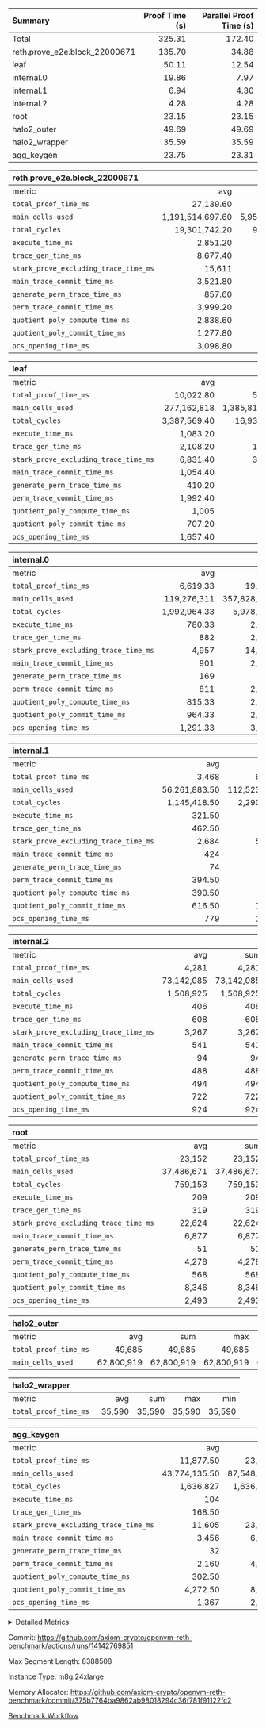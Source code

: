 | Summary | Proof Time (s) | Parallel Proof Time (s) |
|:---|---:|---:|
| Total |  325.31 |  172.40 |
| reth.prove_e2e.block_22000671 |  135.70 |  34.88 |
| leaf |  50.11 |  12.54 |
| internal.0 |  19.86 |  7.97 |
| internal.1 |  6.94 |  4.30 |
| internal.2 |  4.28 |  4.28 |
| root |  23.15 |  23.15 |
| halo2_outer |  49.69 |  49.69 |
| halo2_wrapper |  35.59 |  35.59 |
| agg_keygen |  23.75 |  23.31 |


| reth.prove_e2e.block_22000671 |||||
|:---|---:|---:|---:|---:|
|metric|avg|sum|max|min|
| `total_proof_time_ms ` |  27,139.60 |  135,698 |  34,879 |  18,938 |
| `main_cells_used     ` |  1,191,514,697.60 |  5,957,573,488 |  1,792,846,447 |  967,438,951 |
| `total_cycles        ` |  19,301,742.20 |  96,508,711 |  24,322,012 |  7,345,406 |
| `execute_time_ms     ` |  2,851.20 |  14,256 |  3,967 |  1,136 |
| `trace_gen_time_ms   ` |  8,677.40 |  43,387 |  10,400 |  4,913 |
| `stark_prove_excluding_trace_time_ms` |  15,611 |  78,055 |  20,746 |  12,889 |
| `main_trace_commit_time_ms` |  3,521.80 |  17,609 |  5,189 |  2,676 |
| `generate_perm_trace_time_ms` |  857.60 |  4,288 |  1,074 |  557 |
| `perm_trace_commit_time_ms` |  3,999.20 |  19,996 |  5,289 |  2,628 |
| `quotient_poly_compute_time_ms` |  2,838.60 |  14,193 |  4,213 |  2,120 |
| `quotient_poly_commit_time_ms` |  1,277.80 |  6,389 |  1,473 |  809 |
| `pcs_opening_time_ms ` |  3,098.80 |  15,494 |  3,576 |  2,039 |

| leaf |||||
|:---|---:|---:|---:|---:|
|metric|avg|sum|max|min|
| `total_proof_time_ms ` |  10,022.80 |  50,114 |  12,545 |  7,202 |
| `main_cells_used     ` |  277,162,818 |  1,385,814,090 |  376,752,522 |  190,576,979 |
| `total_cycles        ` |  3,387,569.40 |  16,937,847 |  4,437,719 |  2,495,398 |
| `execute_time_ms     ` |  1,083.20 |  5,416 |  1,378 |  830 |
| `trace_gen_time_ms   ` |  2,108.20 |  10,541 |  2,750 |  1,529 |
| `stark_prove_excluding_trace_time_ms` |  6,831.40 |  34,157 |  8,417 |  4,843 |
| `main_trace_commit_time_ms` |  1,054.40 |  5,272 |  1,371 |  753 |
| `generate_perm_trace_time_ms` |  410.20 |  2,051 |  508 |  289 |
| `perm_trace_commit_time_ms` |  1,992.40 |  9,962 |  2,543 |  1,366 |
| `quotient_poly_compute_time_ms` |  1,005 |  5,025 |  1,256 |  729 |
| `quotient_poly_commit_time_ms` |  707.20 |  3,536 |  837 |  512 |
| `pcs_opening_time_ms ` |  1,657.40 |  8,287 |  1,899 |  1,188 |

| internal.0 |||||
|:---|---:|---:|---:|---:|
|metric|avg|sum|max|min|
| `total_proof_time_ms ` |  6,619.33 |  19,858 |  7,966 |  4,572 |
| `main_cells_used     ` |  119,276,311 |  357,828,933 |  143,363,963 |  72,458,330 |
| `total_cycles        ` |  1,992,964.33 |  5,978,893 |  2,397,838 |  1,199,260 |
| `execute_time_ms     ` |  780.33 |  2,341 |  944 |  472 |
| `trace_gen_time_ms   ` |  882 |  2,646 |  1,040 |  570 |
| `stark_prove_excluding_trace_time_ms` |  4,957 |  14,871 |  5,982 |  3,530 |
| `main_trace_commit_time_ms` |  901 |  2,703 |  1,135 |  623 |
| `generate_perm_trace_time_ms` |  169 |  507 |  220 |  107 |
| `perm_trace_commit_time_ms` |  811 |  2,433 |  985 |  546 |
| `quotient_poly_compute_time_ms` |  815.33 |  2,446 |  1,013 |  568 |
| `quotient_poly_commit_time_ms` |  964.33 |  2,893 |  1,123 |  739 |
| `pcs_opening_time_ms ` |  1,291.33 |  3,874 |  1,502 |  941 |

| internal.1 |||||
|:---|---:|---:|---:|---:|
|metric|avg|sum|max|min|
| `total_proof_time_ms ` |  3,468 |  6,936 |  4,305 |  2,631 |
| `main_cells_used     ` |  56,261,883.50 |  112,523,767 |  75,056,208 |  37,467,559 |
| `total_cycles        ` |  1,145,418.50 |  2,290,837 |  1,532,060 |  758,777 |
| `execute_time_ms     ` |  321.50 |  643 |  432 |  211 |
| `trace_gen_time_ms   ` |  462.50 |  925 |  605 |  320 |
| `stark_prove_excluding_trace_time_ms` |  2,684 |  5,368 |  3,268 |  2,100 |
| `main_trace_commit_time_ms` |  424 |  848 |  532 |  316 |
| `generate_perm_trace_time_ms` |  74 |  148 |  95 |  53 |
| `perm_trace_commit_time_ms` |  394.50 |  789 |  488 |  301 |
| `quotient_poly_compute_time_ms` |  390.50 |  781 |  495 |  286 |
| `quotient_poly_commit_time_ms` |  616.50 |  1,233 |  718 |  515 |
| `pcs_opening_time_ms ` |  779 |  1,558 |  934 |  624 |

| internal.2 |||||
|:---|---:|---:|---:|---:|
|metric|avg|sum|max|min|
| `total_proof_time_ms ` |  4,281 |  4,281 |  4,281 |  4,281 |
| `main_cells_used     ` |  73,142,085 |  73,142,085 |  73,142,085 |  73,142,085 |
| `total_cycles        ` |  1,508,925 |  1,508,925 |  1,508,925 |  1,508,925 |
| `execute_time_ms     ` |  406 |  406 |  406 |  406 |
| `trace_gen_time_ms   ` |  608 |  608 |  608 |  608 |
| `stark_prove_excluding_trace_time_ms` |  3,267 |  3,267 |  3,267 |  3,267 |
| `main_trace_commit_time_ms` |  541 |  541 |  541 |  541 |
| `generate_perm_trace_time_ms` |  94 |  94 |  94 |  94 |
| `perm_trace_commit_time_ms` |  488 |  488 |  488 |  488 |
| `quotient_poly_compute_time_ms` |  494 |  494 |  494 |  494 |
| `quotient_poly_commit_time_ms` |  722 |  722 |  722 |  722 |
| `pcs_opening_time_ms ` |  924 |  924 |  924 |  924 |

| root |||||
|:---|---:|---:|---:|---:|
|metric|avg|sum|max|min|
| `total_proof_time_ms ` |  23,152 |  23,152 |  23,152 |  23,152 |
| `main_cells_used     ` |  37,486,671 |  37,486,671 |  37,486,671 |  37,486,671 |
| `total_cycles        ` |  759,153 |  759,153 |  759,153 |  759,153 |
| `execute_time_ms     ` |  209 |  209 |  209 |  209 |
| `trace_gen_time_ms   ` |  319 |  319 |  319 |  319 |
| `stark_prove_excluding_trace_time_ms` |  22,624 |  22,624 |  22,624 |  22,624 |
| `main_trace_commit_time_ms` |  6,877 |  6,877 |  6,877 |  6,877 |
| `generate_perm_trace_time_ms` |  51 |  51 |  51 |  51 |
| `perm_trace_commit_time_ms` |  4,278 |  4,278 |  4,278 |  4,278 |
| `quotient_poly_compute_time_ms` |  568 |  568 |  568 |  568 |
| `quotient_poly_commit_time_ms` |  8,346 |  8,346 |  8,346 |  8,346 |
| `pcs_opening_time_ms ` |  2,493 |  2,493 |  2,493 |  2,493 |

| halo2_outer |||||
|:---|---:|---:|---:|---:|
|metric|avg|sum|max|min|
| `total_proof_time_ms ` |  49,685 |  49,685 |  49,685 |  49,685 |
| `main_cells_used     ` |  62,800,919 |  62,800,919 |  62,800,919 |  62,800,919 |

| halo2_wrapper |||||
|:---|---:|---:|---:|---:|
|metric|avg|sum|max|min|
| `total_proof_time_ms ` |  35,590 |  35,590 |  35,590 |  35,590 |

| agg_keygen |||||
|:---|---:|---:|---:|---:|
|metric|avg|sum|max|min|
| `total_proof_time_ms ` |  11,877.50 |  23,755 |  23,311 |  444 |
| `main_cells_used     ` |  43,774,135.50 |  87,548,271 |  86,882,355 |  665,916 |
| `total_cycles        ` |  1,636,827 |  1,636,827 |  1,636,827 |  1,636,827 |
| `execute_time_ms     ` |  104 |  208 |  208 |  0 |
| `trace_gen_time_ms   ` |  168.50 |  337 |  311 |  26 |
| `stark_prove_excluding_trace_time_ms` |  11,605 |  23,210 |  22,792 |  418 |
| `main_trace_commit_time_ms` |  3,456 |  6,912 |  6,861 |  51 |
| `generate_perm_trace_time_ms` |  32 |  64 |  53 |  11 |
| `perm_trace_commit_time_ms` |  2,160 |  4,320 |  4,270 |  50 |
| `quotient_poly_compute_time_ms` |  302.50 |  605 |  576 |  29 |
| `quotient_poly_commit_time_ms` |  4,272.50 |  8,545 |  8,488 |  57 |
| `pcs_opening_time_ms ` |  1,367 |  2,734 |  2,517 |  217 |



<details>
<summary>Detailed Metrics</summary>

| air_name | block_number | quotient_deg | interactions | constraints |
| --- | --- | --- | --- | --- |
| AccessAdapterAir<16> | 22000671 | 2 | 5 | 12 | 
| AccessAdapterAir<2> | 22000671 | 2 | 5 | 12 | 
| AccessAdapterAir<32> | 22000671 | 2 | 5 | 12 | 
| AccessAdapterAir<4> | 22000671 | 2 | 5 | 12 | 
| AccessAdapterAir<8> | 22000671 | 2 | 5 | 12 | 
| BitwiseOperationLookupAir<8> | 22000671 | 2 | 2 | 4 | 
| KeccakVmAir | 22000671 | 2 | 321 | 4,513 | 
| MemoryMerkleAir<8> | 22000671 | 2 | 4 | 39 | 
| PersistentBoundaryAir<8> | 22000671 | 2 | 3 | 7 | 
| PhantomAir | 22000671 | 2 | 3 | 5 | 
| Poseidon2PeripheryAir<BabyBearParameters>, 1> | 22000671 | 2 | 1 | 286 | 
| ProgramAir | 22000671 | 1 | 1 | 4 | 
| RangeTupleCheckerAir<2> | 22000671 | 1 | 1 | 4 | 
| Rv32HintStoreAir | 22000671 | 2 | 18 | 28 | 
| Sha256VmAir | 22000671 | 2 | 50 | 663 | 
| VariableRangeCheckerAir | 22000671 | 1 | 1 | 4 | 
| VmAirWrapper<Rv32BaseAluAdapterAir, BaseAluCoreAir<4, 8> | 22000671 | 2 | 20 | 37 | 
| VmAirWrapper<Rv32BaseAluAdapterAir, LessThanCoreAir<4, 8> | 22000671 | 2 | 18 | 40 | 
| VmAirWrapper<Rv32BaseAluAdapterAir, ShiftCoreAir<4, 8> | 22000671 | 2 | 24 | 91 | 
| VmAirWrapper<Rv32BranchAdapterAir, BranchEqualCoreAir<4> | 22000671 | 2 | 11 | 20 | 
| VmAirWrapper<Rv32BranchAdapterAir, BranchLessThanCoreAir<4, 8> | 22000671 | 2 | 13 | 35 | 
| VmAirWrapper<Rv32CondRdWriteAdapterAir, Rv32JalLuiCoreAir> | 22000671 | 2 | 10 | 18 | 
| VmAirWrapper<Rv32HeapAdapterAir<2, 32, 32>, BaseAluCoreAir<32, 8> | 22000671 | 2 | 61 | 126 | 
| VmAirWrapper<Rv32HeapAdapterAir<2, 32, 32>, LessThanCoreAir<32, 8> | 22000671 | 2 | 31 | 129 | 
| VmAirWrapper<Rv32HeapAdapterAir<2, 32, 32>, MultiplicationCoreAir<32, 8> | 22000671 | 2 | 61 | 57 | 
| VmAirWrapper<Rv32HeapAdapterAir<2, 32, 32>, ShiftCoreAir<32, 8> | 22000671 | 2 | 79 | 2,161 | 
| VmAirWrapper<Rv32HeapBranchAdapterAir<2, 32>, BranchEqualCoreAir<32> | 22000671 | 2 | 20 | 55 | 
| VmAirWrapper<Rv32HeapBranchAdapterAir<2, 32>, BranchLessThanCoreAir<32, 8> | 22000671 | 2 | 22 | 126 | 
| VmAirWrapper<Rv32IsEqualModAdapterAir<2, 1, 32, 32>, ModularIsEqualCoreAir<32, 4, 8> | 22000671 | 2 | 25 | 225 | 
| VmAirWrapper<Rv32IsEqualModAdapterAir<2, 3, 16, 48>, ModularIsEqualCoreAir<48, 4, 8> | 22000671 | 2 | 41 | 333 | 
| VmAirWrapper<Rv32JalrAdapterAir, Rv32JalrCoreAir> | 22000671 | 2 | 16 | 20 | 
| VmAirWrapper<Rv32LoadStoreAdapterAir, LoadSignExtendCoreAir<4, 8> | 22000671 | 2 | 18 | 33 | 
| VmAirWrapper<Rv32LoadStoreAdapterAir, LoadStoreCoreAir<4> | 22000671 | 2 | 17 | 40 | 
| VmAirWrapper<Rv32MultAdapterAir, DivRemCoreAir<4, 8> | 22000671 | 2 | 25 | 84 | 
| VmAirWrapper<Rv32MultAdapterAir, MulHCoreAir<4, 8> | 22000671 | 2 | 24 | 31 | 
| VmAirWrapper<Rv32MultAdapterAir, MultiplicationCoreAir<4, 8> | 22000671 | 2 | 19 | 19 | 
| VmAirWrapper<Rv32RdWriteAdapterAir, Rv32AuipcCoreAir> | 22000671 | 2 | 12 | 14 | 
| VmAirWrapper<Rv32VecHeapAdapterAir<1, 2, 2, 32, 32>, FieldExpressionCoreAir> | 22000671 | 2 | 415 | 480 | 
| VmAirWrapper<Rv32VecHeapAdapterAir<1, 6, 6, 16, 16>, FieldExpressionCoreAir> | 22000671 | 2 | 832 | 921 | 
| VmAirWrapper<Rv32VecHeapAdapterAir<2, 1, 1, 32, 32>, FieldExpressionCoreAir> | 22000671 | 2 | 158 | 190 | 
| VmAirWrapper<Rv32VecHeapAdapterAir<2, 2, 2, 32, 32>, FieldExpressionCoreAir> | 22000671 | 2 | 428 | 457 | 
| VmAirWrapper<Rv32VecHeapAdapterAir<2, 3, 3, 16, 16>, FieldExpressionCoreAir> | 22000671 | 2 | 246 | 288 | 
| VmAirWrapper<Rv32VecHeapAdapterAir<2, 6, 6, 16, 16>, FieldExpressionCoreAir> | 22000671 | 2 | 668 | 701 | 
| VmConnectorAir | 22000671 | 2 | 5 | 11 | 

| block_number | execute_time_ms |
| --- | --- |
| 22000671 | 209 | 

| group | air_name | block_number | rows | quotient_deg | prep_cols | perm_cols | main_cols | interactions | constraints | cells |
| --- | --- | --- | --- | --- | --- | --- | --- | --- | --- | --- |
| agg_keygen | AccessAdapterAir<16> | 22000671 |  | 2 |  |  |  | 5 | 12 |  | 
| agg_keygen | AccessAdapterAir<2> | 22000671 | 524,288 | 8 |  | 16 | 11 | 5 | 12 | 14,155,776 | 
| agg_keygen | AccessAdapterAir<32> | 22000671 |  | 2 |  |  |  | 5 | 12 |  | 
| agg_keygen | AccessAdapterAir<4> | 22000671 | 262,144 | 8 |  | 16 | 13 | 5 | 12 | 7,602,176 | 
| agg_keygen | AccessAdapterAir<8> | 22000671 | 8,192 | 8 |  | 16 | 17 | 5 | 12 | 270,336 | 
| agg_keygen | BitwiseOperationLookupAir<8> | 22000671 |  | 2 |  |  |  | 2 | 4 |  | 
| agg_keygen | FriReducedOpeningAir | 22000671 | 524,288 | 8 |  | 84 | 27 | 39 | 71 | 58,195,968 | 
| agg_keygen | JalRangeCheckAir | 22000671 | 65,536 | 8 |  | 28 | 12 | 9 | 14 | 2,621,440 | 
| agg_keygen | MemoryMerkleAir<8> | 22000671 |  | 2 |  |  |  | 4 | 39 |  | 
| agg_keygen | NativePoseidon2Air<BabyBearParameters>, 1> | 22000671 | 65,536 | 8 |  | 312 | 398 | 136 | 572 | 46,530,560 | 
| agg_keygen | PersistentBoundaryAir<8> | 22000671 |  | 2 |  |  |  | 3 | 7 |  | 
| agg_keygen | PhantomAir | 22000671 | 32,768 | 4 |  | 12 | 6 | 3 | 5 | 589,824 | 
| agg_keygen | Poseidon2PeripheryAir<BabyBearParameters>, 1> | 22000671 |  | 2 |  |  |  | 1 | 286 |  | 
| agg_keygen | ProgramAir | 22000671 | 131,072 | 1 |  | 8 | 10 | 1 | 4 | 2,359,296 | 
| agg_keygen | RangeTupleCheckerAir<2> | 22000671 |  | 1 |  |  |  | 1 | 4 |  | 
| agg_keygen | Rv32HintStoreAir | 22000671 |  | 2 |  |  |  | 18 | 28 |  | 
| agg_keygen | VariableRangeCheckerAir | 22000671 | 262,144 | 1 | 2 | 8 | 1 | 1 | 4 | 2,359,296 | 
| agg_keygen | VmAirWrapper<AluNativeAdapterAir, FieldArithmeticCoreAir> | 22000671 | 1,048,576 | 8 |  | 36 | 29 | 15 | 27 | 68,157,440 | 
| agg_keygen | VmAirWrapper<BranchNativeAdapterAir, BranchEqualCoreAir<1> | 22000671 | 262,144 | 8 |  | 28 | 23 | 11 | 25 | 13,369,344 | 
| agg_keygen | VmAirWrapper<NativeAdapterAir<2, 0>, PublicValuesCoreAir> | 22000671 | 64 | 8 |  | 28 | 27 | 11 | 30 | 3,520 | 
| agg_keygen | VmAirWrapper<NativeLoadStoreAdapterAir<1>, NativeLoadStoreCoreAir<1> | 22000671 | 524,288 | 8 |  | 40 | 21 | 15 | 20 | 31,981,568 | 
| agg_keygen | VmAirWrapper<NativeLoadStoreAdapterAir<4>, NativeLoadStoreCoreAir<4> | 22000671 | 131,072 | 8 |  | 40 | 27 | 15 | 20 | 8,781,824 | 
| agg_keygen | VmAirWrapper<NativeVectorizedAdapterAir<4>, FieldExtensionCoreAir> | 22000671 | 131,072 | 8 |  | 36 | 38 | 15 | 27 | 9,699,328 | 
| agg_keygen | VmAirWrapper<Rv32BaseAluAdapterAir, BaseAluCoreAir<4, 8> | 22000671 |  | 2 |  |  |  | 20 | 37 |  | 
| agg_keygen | VmAirWrapper<Rv32BaseAluAdapterAir, LessThanCoreAir<4, 8> | 22000671 |  | 2 |  |  |  | 18 | 40 |  | 
| agg_keygen | VmAirWrapper<Rv32BaseAluAdapterAir, ShiftCoreAir<4, 8> | 22000671 |  | 2 |  |  |  | 24 | 91 |  | 
| agg_keygen | VmAirWrapper<Rv32BranchAdapterAir, BranchEqualCoreAir<4> | 22000671 |  | 2 |  |  |  | 11 | 20 |  | 
| agg_keygen | VmAirWrapper<Rv32BranchAdapterAir, BranchLessThanCoreAir<4, 8> | 22000671 |  | 2 |  |  |  | 13 | 35 |  | 
| agg_keygen | VmAirWrapper<Rv32CondRdWriteAdapterAir, Rv32JalLuiCoreAir> | 22000671 |  | 2 |  |  |  | 10 | 18 |  | 
| agg_keygen | VmAirWrapper<Rv32JalrAdapterAir, Rv32JalrCoreAir> | 22000671 |  | 2 |  |  |  | 16 | 20 |  | 
| agg_keygen | VmAirWrapper<Rv32LoadStoreAdapterAir, LoadSignExtendCoreAir<4, 8> | 22000671 |  | 2 |  |  |  | 18 | 33 |  | 
| agg_keygen | VmAirWrapper<Rv32LoadStoreAdapterAir, LoadStoreCoreAir<4> | 22000671 |  | 2 |  |  |  | 17 | 40 |  | 
| agg_keygen | VmAirWrapper<Rv32MultAdapterAir, DivRemCoreAir<4, 8> | 22000671 |  | 2 |  |  |  | 25 | 84 |  | 
| agg_keygen | VmAirWrapper<Rv32MultAdapterAir, MulHCoreAir<4, 8> | 22000671 |  | 2 |  |  |  | 24 | 31 |  | 
| agg_keygen | VmAirWrapper<Rv32MultAdapterAir, MultiplicationCoreAir<4, 8> | 22000671 |  | 2 |  |  |  | 19 | 19 |  | 
| agg_keygen | VmAirWrapper<Rv32RdWriteAdapterAir, Rv32AuipcCoreAir> | 22000671 |  | 2 |  |  |  | 12 | 14 |  | 
| agg_keygen | VmConnectorAir | 22000671 | 2 | 8 | 1 | 16 | 5 | 5 | 11 | 42 | 
| agg_keygen | VolatileBoundaryAir | 22000671 | 131,072 | 8 |  | 20 | 12 | 7 | 19 | 4,194,304 | 

| group | air_name | block_number | idx | rows | prep_cols | perm_cols | main_cols | cells |
| --- | --- | --- | --- | --- | --- | --- | --- | --- |
| internal.0 | AccessAdapterAir<2> | 22000671 | 0 | 1,048,576 |  | 12 | 11 | 24,117,248 | 
| internal.0 | AccessAdapterAir<2> | 22000671 | 1 | 524,288 |  | 12 | 11 | 12,058,624 | 
| internal.0 | AccessAdapterAir<2> | 22000671 | 2 | 524,288 |  | 12 | 11 | 12,058,624 | 
| internal.0 | AccessAdapterAir<4> | 22000671 | 0 | 262,144 |  | 12 | 13 | 6,553,600 | 
| internal.0 | AccessAdapterAir<4> | 22000671 | 1 | 262,144 |  | 12 | 13 | 6,553,600 | 
| internal.0 | AccessAdapterAir<4> | 22000671 | 2 | 262,144 |  | 12 | 13 | 6,553,600 | 
| internal.0 | AccessAdapterAir<8> | 22000671 | 0 | 8,192 |  | 12 | 17 | 237,568 | 
| internal.0 | AccessAdapterAir<8> | 22000671 | 1 | 8,192 |  | 12 | 17 | 237,568 | 
| internal.0 | AccessAdapterAir<8> | 22000671 | 2 | 4,096 |  | 12 | 17 | 118,784 | 
| internal.0 | FriReducedOpeningAir | 22000671 | 0 | 1,048,576 |  | 44 | 27 | 74,448,896 | 
| internal.0 | FriReducedOpeningAir | 22000671 | 1 | 1,048,576 |  | 44 | 27 | 74,448,896 | 
| internal.0 | FriReducedOpeningAir | 22000671 | 2 | 524,288 |  | 44 | 27 | 37,224,448 | 
| internal.0 | JalRangeCheckAir | 22000671 | 0 | 131,072 |  | 16 | 12 | 3,670,016 | 
| internal.0 | JalRangeCheckAir | 22000671 | 1 | 131,072 |  | 16 | 12 | 3,670,016 | 
| internal.0 | JalRangeCheckAir | 22000671 | 2 | 65,536 |  | 16 | 12 | 1,835,008 | 
| internal.0 | NativePoseidon2Air<BabyBearParameters>, 1> | 22000671 | 0 | 262,144 |  | 160 | 398 | 146,276,352 | 
| internal.0 | NativePoseidon2Air<BabyBearParameters>, 1> | 22000671 | 1 | 131,072 |  | 160 | 398 | 73,138,176 | 
| internal.0 | NativePoseidon2Air<BabyBearParameters>, 1> | 22000671 | 2 | 131,072 |  | 160 | 398 | 73,138,176 | 
| internal.0 | PhantomAir | 22000671 | 0 | 65,536 |  | 8 | 6 | 917,504 | 
| internal.0 | PhantomAir | 22000671 | 1 | 65,536 |  | 8 | 6 | 917,504 | 
| internal.0 | PhantomAir | 22000671 | 2 | 32,768 |  | 8 | 6 | 458,752 | 
| internal.0 | ProgramAir | 22000671 | 0 | 131,072 |  | 8 | 10 | 2,359,296 | 
| internal.0 | ProgramAir | 22000671 | 1 | 131,072 |  | 8 | 10 | 2,359,296 | 
| internal.0 | ProgramAir | 22000671 | 2 | 131,072 |  | 8 | 10 | 2,359,296 | 
| internal.0 | VariableRangeCheckerAir | 22000671 | 0 | 262,144 | 2 | 8 | 1 | 2,359,296 | 
| internal.0 | VariableRangeCheckerAir | 22000671 | 1 | 262,144 | 2 | 8 | 1 | 2,359,296 | 
| internal.0 | VariableRangeCheckerAir | 22000671 | 2 | 262,144 | 2 | 8 | 1 | 2,359,296 | 
| internal.0 | VmAirWrapper<AluNativeAdapterAir, FieldArithmeticCoreAir> | 22000671 | 0 | 2,097,152 |  | 20 | 29 | 102,760,448 | 
| internal.0 | VmAirWrapper<AluNativeAdapterAir, FieldArithmeticCoreAir> | 22000671 | 1 | 2,097,152 |  | 20 | 29 | 102,760,448 | 
| internal.0 | VmAirWrapper<AluNativeAdapterAir, FieldArithmeticCoreAir> | 22000671 | 2 | 1,048,576 |  | 20 | 29 | 51,380,224 | 
| internal.0 | VmAirWrapper<BranchNativeAdapterAir, BranchEqualCoreAir<1> | 22000671 | 0 | 262,144 |  | 16 | 23 | 10,223,616 | 
| internal.0 | VmAirWrapper<BranchNativeAdapterAir, BranchEqualCoreAir<1> | 22000671 | 1 | 262,144 |  | 16 | 23 | 10,223,616 | 
| internal.0 | VmAirWrapper<BranchNativeAdapterAir, BranchEqualCoreAir<1> | 22000671 | 2 | 131,072 |  | 16 | 23 | 5,111,808 | 
| internal.0 | VmAirWrapper<NativeAdapterAir<2, 0>, PublicValuesCoreAir> | 22000671 | 0 | 64 |  | 16 | 23 | 2,496 | 
| internal.0 | VmAirWrapper<NativeAdapterAir<2, 0>, PublicValuesCoreAir> | 22000671 | 1 | 64 |  | 16 | 23 | 2,496 | 
| internal.0 | VmAirWrapper<NativeAdapterAir<2, 0>, PublicValuesCoreAir> | 22000671 | 2 | 64 |  | 16 | 23 | 2,496 | 
| internal.0 | VmAirWrapper<NativeLoadStoreAdapterAir<1>, NativeLoadStoreCoreAir<1> | 22000671 | 0 | 524,288 |  | 24 | 21 | 23,592,960 | 
| internal.0 | VmAirWrapper<NativeLoadStoreAdapterAir<1>, NativeLoadStoreCoreAir<1> | 22000671 | 1 | 524,288 |  | 24 | 21 | 23,592,960 | 
| internal.0 | VmAirWrapper<NativeLoadStoreAdapterAir<1>, NativeLoadStoreCoreAir<1> | 22000671 | 2 | 262,144 |  | 24 | 21 | 11,796,480 | 
| internal.0 | VmAirWrapper<NativeLoadStoreAdapterAir<4>, NativeLoadStoreCoreAir<4> | 22000671 | 0 | 262,144 |  | 24 | 27 | 13,369,344 | 
| internal.0 | VmAirWrapper<NativeLoadStoreAdapterAir<4>, NativeLoadStoreCoreAir<4> | 22000671 | 1 | 262,144 |  | 24 | 27 | 13,369,344 | 
| internal.0 | VmAirWrapper<NativeLoadStoreAdapterAir<4>, NativeLoadStoreCoreAir<4> | 22000671 | 2 | 131,072 |  | 24 | 27 | 6,684,672 | 
| internal.0 | VmAirWrapper<NativeVectorizedAdapterAir<4>, FieldExtensionCoreAir> | 22000671 | 0 | 262,144 |  | 20 | 38 | 15,204,352 | 
| internal.0 | VmAirWrapper<NativeVectorizedAdapterAir<4>, FieldExtensionCoreAir> | 22000671 | 1 | 262,144 |  | 20 | 38 | 15,204,352 | 
| internal.0 | VmAirWrapper<NativeVectorizedAdapterAir<4>, FieldExtensionCoreAir> | 22000671 | 2 | 131,072 |  | 20 | 38 | 7,602,176 | 
| internal.0 | VmConnectorAir | 22000671 | 0 | 2 | 1 | 12 | 5 | 34 | 
| internal.0 | VmConnectorAir | 22000671 | 1 | 2 | 1 | 12 | 5 | 34 | 
| internal.0 | VmConnectorAir | 22000671 | 2 | 2 | 1 | 12 | 5 | 34 | 
| internal.0 | VolatileBoundaryAir | 22000671 | 0 | 262,144 |  | 12 | 12 | 6,291,456 | 
| internal.0 | VolatileBoundaryAir | 22000671 | 1 | 262,144 |  | 12 | 12 | 6,291,456 | 
| internal.0 | VolatileBoundaryAir | 22000671 | 2 | 262,144 |  | 12 | 12 | 6,291,456 | 
| internal.1 | AccessAdapterAir<2> | 22000671 | 3 | 524,288 |  | 12 | 11 | 12,058,624 | 
| internal.1 | AccessAdapterAir<2> | 22000671 | 4 | 262,144 |  | 12 | 11 | 6,029,312 | 
| internal.1 | AccessAdapterAir<4> | 22000671 | 3 | 262,144 |  | 12 | 13 | 6,553,600 | 
| internal.1 | AccessAdapterAir<4> | 22000671 | 4 | 131,072 |  | 12 | 13 | 3,276,800 | 
| internal.1 | AccessAdapterAir<8> | 22000671 | 3 | 8,192 |  | 12 | 17 | 237,568 | 
| internal.1 | AccessAdapterAir<8> | 22000671 | 4 | 4,096 |  | 12 | 17 | 118,784 | 
| internal.1 | FriReducedOpeningAir | 22000671 | 3 | 262,144 |  | 44 | 27 | 18,612,224 | 
| internal.1 | FriReducedOpeningAir | 22000671 | 4 | 131,072 |  | 44 | 27 | 9,306,112 | 
| internal.1 | JalRangeCheckAir | 22000671 | 3 | 65,536 |  | 16 | 12 | 1,835,008 | 
| internal.1 | JalRangeCheckAir | 22000671 | 4 | 32,768 |  | 16 | 12 | 917,504 | 
| internal.1 | NativePoseidon2Air<BabyBearParameters>, 1> | 22000671 | 3 | 65,536 |  | 160 | 398 | 36,569,088 | 
| internal.1 | NativePoseidon2Air<BabyBearParameters>, 1> | 22000671 | 4 | 32,768 |  | 160 | 398 | 18,284,544 | 
| internal.1 | PhantomAir | 22000671 | 3 | 16,384 |  | 8 | 6 | 229,376 | 
| internal.1 | PhantomAir | 22000671 | 4 | 8,192 |  | 8 | 6 | 114,688 | 
| internal.1 | ProgramAir | 22000671 | 3 | 131,072 |  | 8 | 10 | 2,359,296 | 
| internal.1 | ProgramAir | 22000671 | 4 | 131,072 |  | 8 | 10 | 2,359,296 | 
| internal.1 | VariableRangeCheckerAir | 22000671 | 3 | 262,144 | 2 | 8 | 1 | 2,359,296 | 
| internal.1 | VariableRangeCheckerAir | 22000671 | 4 | 262,144 | 2 | 8 | 1 | 2,359,296 | 
| internal.1 | VmAirWrapper<AluNativeAdapterAir, FieldArithmeticCoreAir> | 22000671 | 3 | 1,048,576 |  | 20 | 29 | 51,380,224 | 
| internal.1 | VmAirWrapper<AluNativeAdapterAir, FieldArithmeticCoreAir> | 22000671 | 4 | 524,288 |  | 20 | 29 | 25,690,112 | 
| internal.1 | VmAirWrapper<BranchNativeAdapterAir, BranchEqualCoreAir<1> | 22000671 | 3 | 262,144 |  | 16 | 23 | 10,223,616 | 
| internal.1 | VmAirWrapper<BranchNativeAdapterAir, BranchEqualCoreAir<1> | 22000671 | 4 | 131,072 |  | 16 | 23 | 5,111,808 | 
| internal.1 | VmAirWrapper<NativeAdapterAir<2, 0>, PublicValuesCoreAir> | 22000671 | 3 | 64 |  | 16 | 23 | 2,496 | 
| internal.1 | VmAirWrapper<NativeAdapterAir<2, 0>, PublicValuesCoreAir> | 22000671 | 4 | 64 |  | 16 | 23 | 2,496 | 
| internal.1 | VmAirWrapper<NativeLoadStoreAdapterAir<1>, NativeLoadStoreCoreAir<1> | 22000671 | 3 | 524,288 |  | 24 | 21 | 23,592,960 | 
| internal.1 | VmAirWrapper<NativeLoadStoreAdapterAir<1>, NativeLoadStoreCoreAir<1> | 22000671 | 4 | 262,144 |  | 24 | 21 | 11,796,480 | 
| internal.1 | VmAirWrapper<NativeLoadStoreAdapterAir<4>, NativeLoadStoreCoreAir<4> | 22000671 | 3 | 131,072 |  | 24 | 27 | 6,684,672 | 
| internal.1 | VmAirWrapper<NativeLoadStoreAdapterAir<4>, NativeLoadStoreCoreAir<4> | 22000671 | 4 | 65,536 |  | 24 | 27 | 3,342,336 | 
| internal.1 | VmAirWrapper<NativeVectorizedAdapterAir<4>, FieldExtensionCoreAir> | 22000671 | 3 | 131,072 |  | 20 | 38 | 7,602,176 | 
| internal.1 | VmAirWrapper<NativeVectorizedAdapterAir<4>, FieldExtensionCoreAir> | 22000671 | 4 | 65,536 |  | 20 | 38 | 3,801,088 | 
| internal.1 | VmConnectorAir | 22000671 | 3 | 2 | 1 | 12 | 5 | 34 | 
| internal.1 | VmConnectorAir | 22000671 | 4 | 2 | 1 | 12 | 5 | 34 | 
| internal.1 | VolatileBoundaryAir | 22000671 | 3 | 131,072 |  | 12 | 12 | 3,145,728 | 
| internal.1 | VolatileBoundaryAir | 22000671 | 4 | 131,072 |  | 12 | 12 | 3,145,728 | 
| internal.2 | AccessAdapterAir<2> | 22000671 | 5 | 524,288 |  | 12 | 11 | 12,058,624 | 
| internal.2 | AccessAdapterAir<4> | 22000671 | 5 | 262,144 |  | 12 | 13 | 6,553,600 | 
| internal.2 | AccessAdapterAir<8> | 22000671 | 5 | 8,192 |  | 12 | 17 | 237,568 | 
| internal.2 | FriReducedOpeningAir | 22000671 | 5 | 262,144 |  | 44 | 27 | 18,612,224 | 
| internal.2 | JalRangeCheckAir | 22000671 | 5 | 65,536 |  | 16 | 12 | 1,835,008 | 
| internal.2 | NativePoseidon2Air<BabyBearParameters>, 1> | 22000671 | 5 | 65,536 |  | 160 | 398 | 36,569,088 | 
| internal.2 | PhantomAir | 22000671 | 5 | 16,384 |  | 8 | 6 | 229,376 | 
| internal.2 | ProgramAir | 22000671 | 5 | 131,072 |  | 8 | 10 | 2,359,296 | 
| internal.2 | VariableRangeCheckerAir | 22000671 | 5 | 262,144 | 2 | 8 | 1 | 2,359,296 | 
| internal.2 | VmAirWrapper<AluNativeAdapterAir, FieldArithmeticCoreAir> | 22000671 | 5 | 1,048,576 |  | 20 | 29 | 51,380,224 | 
| internal.2 | VmAirWrapper<BranchNativeAdapterAir, BranchEqualCoreAir<1> | 22000671 | 5 | 262,144 |  | 16 | 23 | 10,223,616 | 
| internal.2 | VmAirWrapper<NativeAdapterAir<2, 0>, PublicValuesCoreAir> | 22000671 | 5 | 64 |  | 16 | 23 | 2,496 | 
| internal.2 | VmAirWrapper<NativeLoadStoreAdapterAir<1>, NativeLoadStoreCoreAir<1> | 22000671 | 5 | 524,288 |  | 24 | 21 | 23,592,960 | 
| internal.2 | VmAirWrapper<NativeLoadStoreAdapterAir<4>, NativeLoadStoreCoreAir<4> | 22000671 | 5 | 131,072 |  | 24 | 27 | 6,684,672 | 
| internal.2 | VmAirWrapper<NativeVectorizedAdapterAir<4>, FieldExtensionCoreAir> | 22000671 | 5 | 131,072 |  | 20 | 38 | 7,602,176 | 
| internal.2 | VmConnectorAir | 22000671 | 5 | 2 | 1 | 12 | 5 | 34 | 
| internal.2 | VolatileBoundaryAir | 22000671 | 5 | 131,072 |  | 12 | 12 | 3,145,728 | 
| leaf | AccessAdapterAir<2> | 22000671 | 0 | 2,097,152 |  | 16 | 11 | 56,623,104 | 
| leaf | AccessAdapterAir<2> | 22000671 | 1 | 2,097,152 |  | 16 | 11 | 56,623,104 | 
| leaf | AccessAdapterAir<2> | 22000671 | 2 | 1,048,576 |  | 16 | 11 | 28,311,552 | 
| leaf | AccessAdapterAir<2> | 22000671 | 3 | 2,097,152 |  | 16 | 11 | 56,623,104 | 
| leaf | AccessAdapterAir<2> | 22000671 | 4 | 2,097,152 |  | 16 | 11 | 56,623,104 | 
| leaf | AccessAdapterAir<4> | 22000671 | 0 | 1,048,576 |  | 16 | 13 | 30,408,704 | 
| leaf | AccessAdapterAir<4> | 22000671 | 1 | 1,048,576 |  | 16 | 13 | 30,408,704 | 
| leaf | AccessAdapterAir<4> | 22000671 | 2 | 524,288 |  | 16 | 13 | 15,204,352 | 
| leaf | AccessAdapterAir<4> | 22000671 | 3 | 1,048,576 |  | 16 | 13 | 30,408,704 | 
| leaf | AccessAdapterAir<4> | 22000671 | 4 | 1,048,576 |  | 16 | 13 | 30,408,704 | 
| leaf | AccessAdapterAir<8> | 22000671 | 0 | 32,768 |  | 16 | 17 | 1,081,344 | 
| leaf | AccessAdapterAir<8> | 22000671 | 1 | 32,768 |  | 16 | 17 | 1,081,344 | 
| leaf | AccessAdapterAir<8> | 22000671 | 2 | 16,384 |  | 16 | 17 | 540,672 | 
| leaf | AccessAdapterAir<8> | 22000671 | 3 | 65,536 |  | 16 | 17 | 2,162,688 | 
| leaf | AccessAdapterAir<8> | 22000671 | 4 | 32,768 |  | 16 | 17 | 1,081,344 | 
| leaf | FriReducedOpeningAir | 22000671 | 0 | 4,194,304 |  | 84 | 27 | 465,567,744 | 
| leaf | FriReducedOpeningAir | 22000671 | 1 | 4,194,304 |  | 84 | 27 | 465,567,744 | 
| leaf | FriReducedOpeningAir | 22000671 | 2 | 2,097,152 |  | 84 | 27 | 232,783,872 | 
| leaf | FriReducedOpeningAir | 22000671 | 3 | 4,194,304 |  | 84 | 27 | 465,567,744 | 
| leaf | FriReducedOpeningAir | 22000671 | 4 | 4,194,304 |  | 84 | 27 | 465,567,744 | 
| leaf | JalRangeCheckAir | 22000671 | 0 | 65,536 |  | 28 | 12 | 2,621,440 | 
| leaf | JalRangeCheckAir | 22000671 | 1 | 65,536 |  | 28 | 12 | 2,621,440 | 
| leaf | JalRangeCheckAir | 22000671 | 2 | 65,536 |  | 28 | 12 | 2,621,440 | 
| leaf | JalRangeCheckAir | 22000671 | 3 | 65,536 |  | 28 | 12 | 2,621,440 | 
| leaf | JalRangeCheckAir | 22000671 | 4 | 65,536 |  | 28 | 12 | 2,621,440 | 
| leaf | NativePoseidon2Air<BabyBearParameters>, 1> | 22000671 | 0 | 262,144 |  | 312 | 398 | 186,122,240 | 
| leaf | NativePoseidon2Air<BabyBearParameters>, 1> | 22000671 | 1 | 262,144 |  | 312 | 398 | 186,122,240 | 
| leaf | NativePoseidon2Air<BabyBearParameters>, 1> | 22000671 | 2 | 262,144 |  | 312 | 398 | 186,122,240 | 
| leaf | NativePoseidon2Air<BabyBearParameters>, 1> | 22000671 | 3 | 524,288 |  | 312 | 398 | 372,244,480 | 
| leaf | NativePoseidon2Air<BabyBearParameters>, 1> | 22000671 | 4 | 262,144 |  | 312 | 398 | 186,122,240 | 
| leaf | PhantomAir | 22000671 | 0 | 32,768 |  | 12 | 6 | 589,824 | 
| leaf | PhantomAir | 22000671 | 1 | 32,768 |  | 12 | 6 | 589,824 | 
| leaf | PhantomAir | 22000671 | 2 | 32,768 |  | 12 | 6 | 589,824 | 
| leaf | PhantomAir | 22000671 | 3 | 32,768 |  | 12 | 6 | 589,824 | 
| leaf | PhantomAir | 22000671 | 4 | 32,768 |  | 12 | 6 | 589,824 | 
| leaf | ProgramAir | 22000671 | 0 | 2,097,152 |  | 8 | 10 | 37,748,736 | 
| leaf | ProgramAir | 22000671 | 1 | 2,097,152 |  | 8 | 10 | 37,748,736 | 
| leaf | ProgramAir | 22000671 | 2 | 2,097,152 |  | 8 | 10 | 37,748,736 | 
| leaf | ProgramAir | 22000671 | 3 | 2,097,152 |  | 8 | 10 | 37,748,736 | 
| leaf | ProgramAir | 22000671 | 4 | 2,097,152 |  | 8 | 10 | 37,748,736 | 
| leaf | VariableRangeCheckerAir | 22000671 | 0 | 262,144 | 2 | 8 | 1 | 2,359,296 | 
| leaf | VariableRangeCheckerAir | 22000671 | 1 | 262,144 | 2 | 8 | 1 | 2,359,296 | 
| leaf | VariableRangeCheckerAir | 22000671 | 2 | 262,144 | 2 | 8 | 1 | 2,359,296 | 
| leaf | VariableRangeCheckerAir | 22000671 | 3 | 262,144 | 2 | 8 | 1 | 2,359,296 | 
| leaf | VariableRangeCheckerAir | 22000671 | 4 | 262,144 | 2 | 8 | 1 | 2,359,296 | 
| leaf | VmAirWrapper<AluNativeAdapterAir, FieldArithmeticCoreAir> | 22000671 | 0 | 2,097,152 |  | 36 | 29 | 136,314,880 | 
| leaf | VmAirWrapper<AluNativeAdapterAir, FieldArithmeticCoreAir> | 22000671 | 1 | 2,097,152 |  | 36 | 29 | 136,314,880 | 
| leaf | VmAirWrapper<AluNativeAdapterAir, FieldArithmeticCoreAir> | 22000671 | 2 | 2,097,152 |  | 36 | 29 | 136,314,880 | 
| leaf | VmAirWrapper<AluNativeAdapterAir, FieldArithmeticCoreAir> | 22000671 | 3 | 4,194,304 |  | 36 | 29 | 272,629,760 | 
| leaf | VmAirWrapper<AluNativeAdapterAir, FieldArithmeticCoreAir> | 22000671 | 4 | 2,097,152 |  | 36 | 29 | 136,314,880 | 
| leaf | VmAirWrapper<BranchNativeAdapterAir, BranchEqualCoreAir<1> | 22000671 | 0 | 524,288 |  | 28 | 23 | 26,738,688 | 
| leaf | VmAirWrapper<BranchNativeAdapterAir, BranchEqualCoreAir<1> | 22000671 | 1 | 524,288 |  | 28 | 23 | 26,738,688 | 
| leaf | VmAirWrapper<BranchNativeAdapterAir, BranchEqualCoreAir<1> | 22000671 | 2 | 524,288 |  | 28 | 23 | 26,738,688 | 
| leaf | VmAirWrapper<BranchNativeAdapterAir, BranchEqualCoreAir<1> | 22000671 | 3 | 1,048,576 |  | 28 | 23 | 53,477,376 | 
| leaf | VmAirWrapper<BranchNativeAdapterAir, BranchEqualCoreAir<1> | 22000671 | 4 | 524,288 |  | 28 | 23 | 26,738,688 | 
| leaf | VmAirWrapper<NativeAdapterAir<2, 0>, PublicValuesCoreAir> | 22000671 | 0 | 64 |  | 28 | 27 | 3,520 | 
| leaf | VmAirWrapper<NativeAdapterAir<2, 0>, PublicValuesCoreAir> | 22000671 | 1 | 64 |  | 28 | 27 | 3,520 | 
| leaf | VmAirWrapper<NativeAdapterAir<2, 0>, PublicValuesCoreAir> | 22000671 | 2 | 64 |  | 28 | 27 | 3,520 | 
| leaf | VmAirWrapper<NativeAdapterAir<2, 0>, PublicValuesCoreAir> | 22000671 | 3 | 64 |  | 28 | 27 | 3,520 | 
| leaf | VmAirWrapper<NativeAdapterAir<2, 0>, PublicValuesCoreAir> | 22000671 | 4 | 64 |  | 28 | 27 | 3,520 | 
| leaf | VmAirWrapper<NativeLoadStoreAdapterAir<1>, NativeLoadStoreCoreAir<1> | 22000671 | 0 | 1,048,576 |  | 40 | 21 | 63,963,136 | 
| leaf | VmAirWrapper<NativeLoadStoreAdapterAir<1>, NativeLoadStoreCoreAir<1> | 22000671 | 1 | 1,048,576 |  | 40 | 21 | 63,963,136 | 
| leaf | VmAirWrapper<NativeLoadStoreAdapterAir<1>, NativeLoadStoreCoreAir<1> | 22000671 | 2 | 1,048,576 |  | 40 | 21 | 63,963,136 | 
| leaf | VmAirWrapper<NativeLoadStoreAdapterAir<1>, NativeLoadStoreCoreAir<1> | 22000671 | 3 | 1,048,576 |  | 40 | 21 | 63,963,136 | 
| leaf | VmAirWrapper<NativeLoadStoreAdapterAir<1>, NativeLoadStoreCoreAir<1> | 22000671 | 4 | 1,048,576 |  | 40 | 21 | 63,963,136 | 
| leaf | VmAirWrapper<NativeLoadStoreAdapterAir<4>, NativeLoadStoreCoreAir<4> | 22000671 | 0 | 262,144 |  | 40 | 27 | 17,563,648 | 
| leaf | VmAirWrapper<NativeLoadStoreAdapterAir<4>, NativeLoadStoreCoreAir<4> | 22000671 | 1 | 262,144 |  | 40 | 27 | 17,563,648 | 
| leaf | VmAirWrapper<NativeLoadStoreAdapterAir<4>, NativeLoadStoreCoreAir<4> | 22000671 | 2 | 131,072 |  | 40 | 27 | 8,781,824 | 
| leaf | VmAirWrapper<NativeLoadStoreAdapterAir<4>, NativeLoadStoreCoreAir<4> | 22000671 | 3 | 262,144 |  | 40 | 27 | 17,563,648 | 
| leaf | VmAirWrapper<NativeLoadStoreAdapterAir<4>, NativeLoadStoreCoreAir<4> | 22000671 | 4 | 262,144 |  | 40 | 27 | 17,563,648 | 
| leaf | VmAirWrapper<NativeVectorizedAdapterAir<4>, FieldExtensionCoreAir> | 22000671 | 0 | 262,144 |  | 36 | 38 | 19,398,656 | 
| leaf | VmAirWrapper<NativeVectorizedAdapterAir<4>, FieldExtensionCoreAir> | 22000671 | 1 | 524,288 |  | 36 | 38 | 38,797,312 | 
| leaf | VmAirWrapper<NativeVectorizedAdapterAir<4>, FieldExtensionCoreAir> | 22000671 | 2 | 262,144 |  | 36 | 38 | 19,398,656 | 
| leaf | VmAirWrapper<NativeVectorizedAdapterAir<4>, FieldExtensionCoreAir> | 22000671 | 3 | 524,288 |  | 36 | 38 | 38,797,312 | 
| leaf | VmAirWrapper<NativeVectorizedAdapterAir<4>, FieldExtensionCoreAir> | 22000671 | 4 | 524,288 |  | 36 | 38 | 38,797,312 | 
| leaf | VmConnectorAir | 22000671 | 0 | 2 | 1 | 16 | 5 | 42 | 
| leaf | VmConnectorAir | 22000671 | 1 | 2 | 1 | 16 | 5 | 42 | 
| leaf | VmConnectorAir | 22000671 | 2 | 2 | 1 | 16 | 5 | 42 | 
| leaf | VmConnectorAir | 22000671 | 3 | 2 | 1 | 16 | 5 | 42 | 
| leaf | VmConnectorAir | 22000671 | 4 | 2 | 1 | 16 | 5 | 42 | 
| leaf | VolatileBoundaryAir | 22000671 | 0 | 1,048,576 |  | 20 | 12 | 33,554,432 | 
| leaf | VolatileBoundaryAir | 22000671 | 1 | 1,048,576 |  | 20 | 12 | 33,554,432 | 
| leaf | VolatileBoundaryAir | 22000671 | 2 | 524,288 |  | 20 | 12 | 16,777,216 | 
| leaf | VolatileBoundaryAir | 22000671 | 3 | 1,048,576 |  | 20 | 12 | 33,554,432 | 
| leaf | VolatileBoundaryAir | 22000671 | 4 | 1,048,576 |  | 20 | 12 | 33,554,432 | 
| root | AccessAdapterAir<2> | 22000671 | 0 | 262,144 |  | 8 | 11 | 4,980,736 | 
| root | AccessAdapterAir<4> | 22000671 | 0 | 131,072 |  | 8 | 13 | 2,752,512 | 
| root | AccessAdapterAir<8> | 22000671 | 0 | 4,096 |  | 8 | 17 | 102,400 | 
| root | FriReducedOpeningAir | 22000671 | 0 | 131,072 |  | 24 | 27 | 6,684,672 | 
| root | JalRangeCheckAir | 22000671 | 0 | 32,768 |  | 12 | 12 | 786,432 | 
| root | NativePoseidon2Air<BabyBearParameters>, 1> | 22000671 | 0 | 32,768 |  | 84 | 398 | 15,794,176 | 
| root | PhantomAir | 22000671 | 0 | 8,192 |  | 8 | 6 | 114,688 | 
| root | ProgramAir | 22000671 | 0 | 131,072 |  | 8 | 10 | 2,359,296 | 
| root | VariableRangeCheckerAir | 22000671 | 0 | 262,144 | 2 | 8 | 1 | 2,359,296 | 
| root | VmAirWrapper<AluNativeAdapterAir, FieldArithmeticCoreAir> | 22000671 | 0 | 524,288 |  | 12 | 29 | 21,495,808 | 
| root | VmAirWrapper<BranchNativeAdapterAir, BranchEqualCoreAir<1> | 22000671 | 0 | 131,072 |  | 12 | 23 | 4,587,520 | 
| root | VmAirWrapper<NativeAdapterAir<2, 0>, PublicValuesCoreAir> | 22000671 | 0 | 64 |  | 12 | 22 | 2,176 | 
| root | VmAirWrapper<NativeLoadStoreAdapterAir<1>, NativeLoadStoreCoreAir<1> | 22000671 | 0 | 262,144 |  | 16 | 21 | 9,699,328 | 
| root | VmAirWrapper<NativeLoadStoreAdapterAir<4>, NativeLoadStoreCoreAir<4> | 22000671 | 0 | 65,536 |  | 16 | 27 | 2,818,048 | 
| root | VmAirWrapper<NativeVectorizedAdapterAir<4>, FieldExtensionCoreAir> | 22000671 | 0 | 65,536 |  | 12 | 38 | 3,276,800 | 
| root | VmConnectorAir | 22000671 | 0 | 2 | 1 | 8 | 5 | 26 | 
| root | VolatileBoundaryAir | 22000671 | 0 | 131,072 |  | 8 | 12 | 2,621,440 | 

| group | air_name | block_number | segment | rows | prep_cols | perm_cols | main_cols | cells |
| --- | --- | --- | --- | --- | --- | --- | --- | --- |
| agg_keygen | AccessAdapterAir<16> | 22000671 | 0 | 1 |  | 16 | 25 | 41 | 
| agg_keygen | AccessAdapterAir<2> | 22000671 | 0 | 1 |  | 16 | 11 | 27 | 
| agg_keygen | AccessAdapterAir<32> | 22000671 | 0 | 1 |  | 16 | 41 | 57 | 
| agg_keygen | AccessAdapterAir<4> | 22000671 | 0 | 1 |  | 16 | 13 | 29 | 
| agg_keygen | AccessAdapterAir<8> | 22000671 | 0 | 1 |  | 16 | 17 | 33 | 
| agg_keygen | BitwiseOperationLookupAir<8> | 22000671 | 0 | 65,536 | 3 | 8 | 2 | 655,360 | 
| agg_keygen | MemoryMerkleAir<8> | 22000671 | 0 | 64 |  | 16 | 32 | 3,072 | 
| agg_keygen | PersistentBoundaryAir<8> | 22000671 | 0 | 1 |  | 12 | 20 | 32 | 
| agg_keygen | PhantomAir | 22000671 | 0 | 1 |  | 12 | 6 | 18 | 
| agg_keygen | Poseidon2PeripheryAir<BabyBearParameters>, 1> | 22000671 | 0 | 32 |  | 8 | 300 | 9,856 | 
| agg_keygen | ProgramAir | 22000671 | 0 | 1 |  | 8 | 10 | 18 | 
| agg_keygen | RangeTupleCheckerAir<2> | 22000671 | 0 | 524,288 | 2 | 8 | 1 | 4,718,592 | 
| agg_keygen | Rv32HintStoreAir | 22000671 | 0 | 1 |  | 44 | 32 | 76 | 
| agg_keygen | VariableRangeCheckerAir | 22000671 | 0 | 262,144 | 2 | 8 | 1 | 2,359,296 | 
| agg_keygen | VmAirWrapper<Rv32BaseAluAdapterAir, BaseAluCoreAir<4, 8> | 22000671 | 0 | 1 |  | 52 | 36 | 88 | 
| agg_keygen | VmAirWrapper<Rv32BaseAluAdapterAir, LessThanCoreAir<4, 8> | 22000671 | 0 | 1 |  | 40 | 37 | 77 | 
| agg_keygen | VmAirWrapper<Rv32BaseAluAdapterAir, ShiftCoreAir<4, 8> | 22000671 | 0 | 1 |  | 52 | 53 | 105 | 
| agg_keygen | VmAirWrapper<Rv32BranchAdapterAir, BranchEqualCoreAir<4> | 22000671 | 0 | 1 |  | 28 | 26 | 54 | 
| agg_keygen | VmAirWrapper<Rv32BranchAdapterAir, BranchLessThanCoreAir<4, 8> | 22000671 | 0 | 1 |  | 32 | 32 | 64 | 
| agg_keygen | VmAirWrapper<Rv32CondRdWriteAdapterAir, Rv32JalLuiCoreAir> | 22000671 | 0 | 1 |  | 28 | 18 | 46 | 
| agg_keygen | VmAirWrapper<Rv32JalrAdapterAir, Rv32JalrCoreAir> | 22000671 | 0 | 1 |  | 36 | 28 | 64 | 
| agg_keygen | VmAirWrapper<Rv32LoadStoreAdapterAir, LoadSignExtendCoreAir<4, 8> | 22000671 | 0 | 1 |  | 52 | 36 | 88 | 
| agg_keygen | VmAirWrapper<Rv32LoadStoreAdapterAir, LoadStoreCoreAir<4> | 22000671 | 0 | 1 |  | 52 | 41 | 93 | 
| agg_keygen | VmAirWrapper<Rv32MultAdapterAir, DivRemCoreAir<4, 8> | 22000671 | 0 | 1 |  | 72 | 59 | 131 | 
| agg_keygen | VmAirWrapper<Rv32MultAdapterAir, MulHCoreAir<4, 8> | 22000671 | 0 | 1 |  | 72 | 39 | 111 | 
| agg_keygen | VmAirWrapper<Rv32MultAdapterAir, MultiplicationCoreAir<4, 8> | 22000671 | 0 | 1 |  | 52 | 31 | 83 | 
| agg_keygen | VmAirWrapper<Rv32RdWriteAdapterAir, Rv32AuipcCoreAir> | 22000671 | 0 | 1 |  | 28 | 20 | 48 | 
| agg_keygen | VmConnectorAir | 22000671 | 0 | 2 | 1 | 16 | 5 | 42 | 
| reth.prove_e2e.block_22000671 | AccessAdapterAir<16> | 22000671 | 0 | 64 |  | 16 | 25 | 2,624 | 
| reth.prove_e2e.block_22000671 | AccessAdapterAir<16> | 22000671 | 1 | 262,144 |  | 16 | 25 | 10,747,904 | 
| reth.prove_e2e.block_22000671 | AccessAdapterAir<16> | 22000671 | 2 | 524,288 |  | 16 | 25 | 21,495,808 | 
| reth.prove_e2e.block_22000671 | AccessAdapterAir<16> | 22000671 | 3 | 524,288 |  | 16 | 25 | 21,495,808 | 
| reth.prove_e2e.block_22000671 | AccessAdapterAir<16> | 22000671 | 4 | 2,048 |  | 16 | 25 | 83,968 | 
| reth.prove_e2e.block_22000671 | AccessAdapterAir<2> | 22000671 | 3 | 1,024 |  | 16 | 11 | 27,648 | 
| reth.prove_e2e.block_22000671 | AccessAdapterAir<2> | 22000671 | 4 | 131,072 |  | 16 | 11 | 3,538,944 | 
| reth.prove_e2e.block_22000671 | AccessAdapterAir<32> | 22000671 | 0 | 32 |  | 16 | 41 | 1,824 | 
| reth.prove_e2e.block_22000671 | AccessAdapterAir<32> | 22000671 | 1 | 131,072 |  | 16 | 41 | 7,471,104 | 
| reth.prove_e2e.block_22000671 | AccessAdapterAir<32> | 22000671 | 2 | 262,144 |  | 16 | 41 | 14,942,208 | 
| reth.prove_e2e.block_22000671 | AccessAdapterAir<32> | 22000671 | 3 | 262,144 |  | 16 | 41 | 14,942,208 | 
| reth.prove_e2e.block_22000671 | AccessAdapterAir<32> | 22000671 | 4 | 1,024 |  | 16 | 41 | 58,368 | 
| reth.prove_e2e.block_22000671 | AccessAdapterAir<4> | 22000671 | 0 | 64 |  | 16 | 13 | 1,856 | 
| reth.prove_e2e.block_22000671 | AccessAdapterAir<4> | 22000671 | 3 | 512 |  | 16 | 13 | 14,848 | 
| reth.prove_e2e.block_22000671 | AccessAdapterAir<4> | 22000671 | 4 | 65,536 |  | 16 | 13 | 1,900,544 | 
| reth.prove_e2e.block_22000671 | AccessAdapterAir<8> | 22000671 | 0 | 1,048,576 |  | 16 | 17 | 34,603,008 | 
| reth.prove_e2e.block_22000671 | AccessAdapterAir<8> | 22000671 | 1 | 2,097,152 |  | 16 | 17 | 69,206,016 | 
| reth.prove_e2e.block_22000671 | AccessAdapterAir<8> | 22000671 | 2 | 2,097,152 |  | 16 | 17 | 69,206,016 | 
| reth.prove_e2e.block_22000671 | AccessAdapterAir<8> | 22000671 | 3 | 2,097,152 |  | 16 | 17 | 69,206,016 | 
| reth.prove_e2e.block_22000671 | AccessAdapterAir<8> | 22000671 | 4 | 524,288 |  | 16 | 17 | 17,301,504 | 
| reth.prove_e2e.block_22000671 | BitwiseOperationLookupAir<8> | 22000671 | 0 | 65,536 | 3 | 8 | 2 | 655,360 | 
| reth.prove_e2e.block_22000671 | BitwiseOperationLookupAir<8> | 22000671 | 1 | 65,536 | 3 | 8 | 2 | 655,360 | 
| reth.prove_e2e.block_22000671 | BitwiseOperationLookupAir<8> | 22000671 | 2 | 65,536 | 3 | 8 | 2 | 655,360 | 
| reth.prove_e2e.block_22000671 | BitwiseOperationLookupAir<8> | 22000671 | 3 | 65,536 | 3 | 8 | 2 | 655,360 | 
| reth.prove_e2e.block_22000671 | BitwiseOperationLookupAir<8> | 22000671 | 4 | 65,536 | 3 | 8 | 2 | 655,360 | 
| reth.prove_e2e.block_22000671 | KeccakVmAir | 22000671 | 0 | 1 |  | 1,056 | 3,163 | 4,219 | 
| reth.prove_e2e.block_22000671 | KeccakVmAir | 22000671 | 1 | 262,144 |  | 1,056 | 3,163 | 1,105,985,536 | 
| reth.prove_e2e.block_22000671 | KeccakVmAir | 22000671 | 2 | 8,192 |  | 1,056 | 3,163 | 34,562,048 | 
| reth.prove_e2e.block_22000671 | KeccakVmAir | 22000671 | 3 | 32,768 |  | 1,056 | 3,163 | 138,248,192 | 
| reth.prove_e2e.block_22000671 | KeccakVmAir | 22000671 | 4 | 262,144 |  | 1,056 | 3,163 | 1,105,985,536 | 
| reth.prove_e2e.block_22000671 | MemoryMerkleAir<8> | 22000671 | 0 | 1,048,576 |  | 16 | 32 | 50,331,648 | 
| reth.prove_e2e.block_22000671 | MemoryMerkleAir<8> | 22000671 | 1 | 1,048,576 |  | 16 | 32 | 50,331,648 | 
| reth.prove_e2e.block_22000671 | MemoryMerkleAir<8> | 22000671 | 2 | 1,048,576 |  | 16 | 32 | 50,331,648 | 
| reth.prove_e2e.block_22000671 | MemoryMerkleAir<8> | 22000671 | 3 | 1,048,576 |  | 16 | 32 | 50,331,648 | 
| reth.prove_e2e.block_22000671 | MemoryMerkleAir<8> | 22000671 | 4 | 1,048,576 |  | 16 | 32 | 50,331,648 | 
| reth.prove_e2e.block_22000671 | PersistentBoundaryAir<8> | 22000671 | 0 | 1,048,576 |  | 12 | 20 | 33,554,432 | 
| reth.prove_e2e.block_22000671 | PersistentBoundaryAir<8> | 22000671 | 1 | 1,048,576 |  | 12 | 20 | 33,554,432 | 
| reth.prove_e2e.block_22000671 | PersistentBoundaryAir<8> | 22000671 | 2 | 1,048,576 |  | 12 | 20 | 33,554,432 | 
| reth.prove_e2e.block_22000671 | PersistentBoundaryAir<8> | 22000671 | 3 | 1,048,576 |  | 12 | 20 | 33,554,432 | 
| reth.prove_e2e.block_22000671 | PersistentBoundaryAir<8> | 22000671 | 4 | 524,288 |  | 12 | 20 | 16,777,216 | 
| reth.prove_e2e.block_22000671 | PhantomAir | 22000671 | 0 | 4 |  | 12 | 6 | 72 | 
| reth.prove_e2e.block_22000671 | PhantomAir | 22000671 | 1 | 128 |  | 12 | 6 | 2,304 | 
| reth.prove_e2e.block_22000671 | PhantomAir | 22000671 | 2 | 1 |  | 12 | 6 | 18 | 
| reth.prove_e2e.block_22000671 | PhantomAir | 22000671 | 3 | 32 |  | 12 | 6 | 576 | 
| reth.prove_e2e.block_22000671 | PhantomAir | 22000671 | 4 | 8 |  | 12 | 6 | 144 | 
| reth.prove_e2e.block_22000671 | Poseidon2PeripheryAir<BabyBearParameters>, 1> | 22000671 | 0 | 1,048,576 |  | 8 | 300 | 322,961,408 | 
| reth.prove_e2e.block_22000671 | Poseidon2PeripheryAir<BabyBearParameters>, 1> | 22000671 | 1 | 1,048,576 |  | 8 | 300 | 322,961,408 | 
| reth.prove_e2e.block_22000671 | Poseidon2PeripheryAir<BabyBearParameters>, 1> | 22000671 | 2 | 262,144 |  | 8 | 300 | 80,740,352 | 
| reth.prove_e2e.block_22000671 | Poseidon2PeripheryAir<BabyBearParameters>, 1> | 22000671 | 3 | 524,288 |  | 8 | 300 | 161,480,704 | 
| reth.prove_e2e.block_22000671 | Poseidon2PeripheryAir<BabyBearParameters>, 1> | 22000671 | 4 | 1,048,576 |  | 8 | 300 | 322,961,408 | 
| reth.prove_e2e.block_22000671 | ProgramAir | 22000671 | 0 | 524,288 |  | 8 | 10 | 9,437,184 | 
| reth.prove_e2e.block_22000671 | ProgramAir | 22000671 | 1 | 524,288 |  | 8 | 10 | 9,437,184 | 
| reth.prove_e2e.block_22000671 | ProgramAir | 22000671 | 2 | 524,288 |  | 8 | 10 | 9,437,184 | 
| reth.prove_e2e.block_22000671 | ProgramAir | 22000671 | 3 | 524,288 |  | 8 | 10 | 9,437,184 | 
| reth.prove_e2e.block_22000671 | ProgramAir | 22000671 | 4 | 524,288 |  | 8 | 10 | 9,437,184 | 
| reth.prove_e2e.block_22000671 | RangeTupleCheckerAir<2> | 22000671 | 0 | 2,097,152 | 2 | 8 | 1 | 18,874,368 | 
| reth.prove_e2e.block_22000671 | RangeTupleCheckerAir<2> | 22000671 | 1 | 2,097,152 | 2 | 8 | 1 | 18,874,368 | 
| reth.prove_e2e.block_22000671 | RangeTupleCheckerAir<2> | 22000671 | 2 | 2,097,152 | 2 | 8 | 1 | 18,874,368 | 
| reth.prove_e2e.block_22000671 | RangeTupleCheckerAir<2> | 22000671 | 3 | 2,097,152 | 2 | 8 | 1 | 18,874,368 | 
| reth.prove_e2e.block_22000671 | RangeTupleCheckerAir<2> | 22000671 | 4 | 2,097,152 | 2 | 8 | 1 | 18,874,368 | 
| reth.prove_e2e.block_22000671 | Rv32HintStoreAir | 22000671 | 0 | 524,288 |  | 44 | 32 | 39,845,888 | 
| reth.prove_e2e.block_22000671 | Rv32HintStoreAir | 22000671 | 1 | 524,288 |  | 44 | 32 | 39,845,888 | 
| reth.prove_e2e.block_22000671 | Rv32HintStoreAir | 22000671 | 3 | 256 |  | 44 | 32 | 19,456 | 
| reth.prove_e2e.block_22000671 | VariableRangeCheckerAir | 22000671 | 0 | 262,144 | 2 | 8 | 1 | 2,359,296 | 
| reth.prove_e2e.block_22000671 | VariableRangeCheckerAir | 22000671 | 1 | 262,144 | 2 | 8 | 1 | 2,359,296 | 
| reth.prove_e2e.block_22000671 | VariableRangeCheckerAir | 22000671 | 2 | 262,144 | 2 | 8 | 1 | 2,359,296 | 
| reth.prove_e2e.block_22000671 | VariableRangeCheckerAir | 22000671 | 3 | 262,144 | 2 | 8 | 1 | 2,359,296 | 
| reth.prove_e2e.block_22000671 | VariableRangeCheckerAir | 22000671 | 4 | 262,144 | 2 | 8 | 1 | 2,359,296 | 
| reth.prove_e2e.block_22000671 | VmAirWrapper<Rv32BaseAluAdapterAir, BaseAluCoreAir<4, 8> | 22000671 | 0 | 8,388,608 |  | 52 | 36 | 738,197,504 | 
| reth.prove_e2e.block_22000671 | VmAirWrapper<Rv32BaseAluAdapterAir, BaseAluCoreAir<4, 8> | 22000671 | 1 | 8,388,608 |  | 52 | 36 | 738,197,504 | 
| reth.prove_e2e.block_22000671 | VmAirWrapper<Rv32BaseAluAdapterAir, BaseAluCoreAir<4, 8> | 22000671 | 2 | 8,388,608 |  | 52 | 36 | 738,197,504 | 
| reth.prove_e2e.block_22000671 | VmAirWrapper<Rv32BaseAluAdapterAir, BaseAluCoreAir<4, 8> | 22000671 | 3 | 8,388,608 |  | 52 | 36 | 738,197,504 | 
| reth.prove_e2e.block_22000671 | VmAirWrapper<Rv32BaseAluAdapterAir, BaseAluCoreAir<4, 8> | 22000671 | 4 | 4,194,304 |  | 52 | 36 | 369,098,752 | 
| reth.prove_e2e.block_22000671 | VmAirWrapper<Rv32BaseAluAdapterAir, LessThanCoreAir<4, 8> | 22000671 | 0 | 524,288 |  | 40 | 37 | 40,370,176 | 
| reth.prove_e2e.block_22000671 | VmAirWrapper<Rv32BaseAluAdapterAir, LessThanCoreAir<4, 8> | 22000671 | 1 | 524,288 |  | 40 | 37 | 40,370,176 | 
| reth.prove_e2e.block_22000671 | VmAirWrapper<Rv32BaseAluAdapterAir, LessThanCoreAir<4, 8> | 22000671 | 2 | 1,048,576 |  | 40 | 37 | 80,740,352 | 
| reth.prove_e2e.block_22000671 | VmAirWrapper<Rv32BaseAluAdapterAir, LessThanCoreAir<4, 8> | 22000671 | 3 | 1,048,576 |  | 40 | 37 | 80,740,352 | 
| reth.prove_e2e.block_22000671 | VmAirWrapper<Rv32BaseAluAdapterAir, LessThanCoreAir<4, 8> | 22000671 | 4 | 262,144 |  | 40 | 37 | 20,185,088 | 
| reth.prove_e2e.block_22000671 | VmAirWrapper<Rv32BaseAluAdapterAir, ShiftCoreAir<4, 8> | 22000671 | 0 | 1,048,576 |  | 52 | 53 | 110,100,480 | 
| reth.prove_e2e.block_22000671 | VmAirWrapper<Rv32BaseAluAdapterAir, ShiftCoreAir<4, 8> | 22000671 | 1 | 2,097,152 |  | 52 | 53 | 220,200,960 | 
| reth.prove_e2e.block_22000671 | VmAirWrapper<Rv32BaseAluAdapterAir, ShiftCoreAir<4, 8> | 22000671 | 2 | 2,097,152 |  | 52 | 53 | 220,200,960 | 
| reth.prove_e2e.block_22000671 | VmAirWrapper<Rv32BaseAluAdapterAir, ShiftCoreAir<4, 8> | 22000671 | 3 | 2,097,152 |  | 52 | 53 | 220,200,960 | 
| reth.prove_e2e.block_22000671 | VmAirWrapper<Rv32BaseAluAdapterAir, ShiftCoreAir<4, 8> | 22000671 | 4 | 262,144 |  | 52 | 53 | 27,525,120 | 
| reth.prove_e2e.block_22000671 | VmAirWrapper<Rv32BranchAdapterAir, BranchEqualCoreAir<4> | 22000671 | 0 | 2,097,152 |  | 28 | 26 | 113,246,208 | 
| reth.prove_e2e.block_22000671 | VmAirWrapper<Rv32BranchAdapterAir, BranchEqualCoreAir<4> | 22000671 | 1 | 2,097,152 |  | 28 | 26 | 113,246,208 | 
| reth.prove_e2e.block_22000671 | VmAirWrapper<Rv32BranchAdapterAir, BranchEqualCoreAir<4> | 22000671 | 2 | 2,097,152 |  | 28 | 26 | 113,246,208 | 
| reth.prove_e2e.block_22000671 | VmAirWrapper<Rv32BranchAdapterAir, BranchEqualCoreAir<4> | 22000671 | 3 | 2,097,152 |  | 28 | 26 | 113,246,208 | 
| reth.prove_e2e.block_22000671 | VmAirWrapper<Rv32BranchAdapterAir, BranchEqualCoreAir<4> | 22000671 | 4 | 1,048,576 |  | 28 | 26 | 56,623,104 | 
| reth.prove_e2e.block_22000671 | VmAirWrapper<Rv32BranchAdapterAir, BranchLessThanCoreAir<4, 8> | 22000671 | 0 | 1,048,576 |  | 32 | 32 | 67,108,864 | 
| reth.prove_e2e.block_22000671 | VmAirWrapper<Rv32BranchAdapterAir, BranchLessThanCoreAir<4, 8> | 22000671 | 1 | 2,097,152 |  | 32 | 32 | 134,217,728 | 
| reth.prove_e2e.block_22000671 | VmAirWrapper<Rv32BranchAdapterAir, BranchLessThanCoreAir<4, 8> | 22000671 | 2 | 2,097,152 |  | 32 | 32 | 134,217,728 | 
| reth.prove_e2e.block_22000671 | VmAirWrapper<Rv32BranchAdapterAir, BranchLessThanCoreAir<4, 8> | 22000671 | 3 | 2,097,152 |  | 32 | 32 | 134,217,728 | 
| reth.prove_e2e.block_22000671 | VmAirWrapper<Rv32BranchAdapterAir, BranchLessThanCoreAir<4, 8> | 22000671 | 4 | 131,072 |  | 32 | 32 | 8,388,608 | 
| reth.prove_e2e.block_22000671 | VmAirWrapper<Rv32CondRdWriteAdapterAir, Rv32JalLuiCoreAir> | 22000671 | 0 | 1,048,576 |  | 28 | 18 | 48,234,496 | 
| reth.prove_e2e.block_22000671 | VmAirWrapper<Rv32CondRdWriteAdapterAir, Rv32JalLuiCoreAir> | 22000671 | 1 | 524,288 |  | 28 | 18 | 24,117,248 | 
| reth.prove_e2e.block_22000671 | VmAirWrapper<Rv32CondRdWriteAdapterAir, Rv32JalLuiCoreAir> | 22000671 | 2 | 524,288 |  | 28 | 18 | 24,117,248 | 
| reth.prove_e2e.block_22000671 | VmAirWrapper<Rv32CondRdWriteAdapterAir, Rv32JalLuiCoreAir> | 22000671 | 3 | 524,288 |  | 28 | 18 | 24,117,248 | 
| reth.prove_e2e.block_22000671 | VmAirWrapper<Rv32CondRdWriteAdapterAir, Rv32JalLuiCoreAir> | 22000671 | 4 | 131,072 |  | 28 | 18 | 6,029,312 | 
| reth.prove_e2e.block_22000671 | VmAirWrapper<Rv32HeapAdapterAir<2, 32, 32>, BaseAluCoreAir<32, 8> | 22000671 | 1 | 2,048 |  | 192 | 168 | 737,280 | 
| reth.prove_e2e.block_22000671 | VmAirWrapper<Rv32HeapAdapterAir<2, 32, 32>, BaseAluCoreAir<32, 8> | 22000671 | 2 | 16,384 |  | 192 | 168 | 5,898,240 | 
| reth.prove_e2e.block_22000671 | VmAirWrapper<Rv32HeapAdapterAir<2, 32, 32>, BaseAluCoreAir<32, 8> | 22000671 | 3 | 16,384 |  | 192 | 168 | 5,898,240 | 
| reth.prove_e2e.block_22000671 | VmAirWrapper<Rv32HeapAdapterAir<2, 32, 32>, BaseAluCoreAir<32, 8> | 22000671 | 4 | 256 |  | 192 | 168 | 92,160 | 
| reth.prove_e2e.block_22000671 | VmAirWrapper<Rv32HeapAdapterAir<2, 32, 32>, LessThanCoreAir<32, 8> | 22000671 | 1 | 1,024 |  | 68 | 169 | 242,688 | 
| reth.prove_e2e.block_22000671 | VmAirWrapper<Rv32HeapAdapterAir<2, 32, 32>, LessThanCoreAir<32, 8> | 22000671 | 2 | 8,192 |  | 68 | 169 | 1,941,504 | 
| reth.prove_e2e.block_22000671 | VmAirWrapper<Rv32HeapAdapterAir<2, 32, 32>, LessThanCoreAir<32, 8> | 22000671 | 3 | 4,096 |  | 68 | 169 | 970,752 | 
| reth.prove_e2e.block_22000671 | VmAirWrapper<Rv32HeapAdapterAir<2, 32, 32>, MultiplicationCoreAir<32, 8> | 22000671 | 1 | 256 |  | 192 | 164 | 91,136 | 
| reth.prove_e2e.block_22000671 | VmAirWrapper<Rv32HeapAdapterAir<2, 32, 32>, MultiplicationCoreAir<32, 8> | 22000671 | 2 | 4,096 |  | 192 | 164 | 1,458,176 | 
| reth.prove_e2e.block_22000671 | VmAirWrapper<Rv32HeapAdapterAir<2, 32, 32>, MultiplicationCoreAir<32, 8> | 22000671 | 3 | 1,024 |  | 192 | 164 | 364,544 | 
| reth.prove_e2e.block_22000671 | VmAirWrapper<Rv32HeapAdapterAir<2, 32, 32>, ShiftCoreAir<32, 8> | 22000671 | 1 | 128 |  | 164 | 241 | 51,840 | 
| reth.prove_e2e.block_22000671 | VmAirWrapper<Rv32HeapAdapterAir<2, 32, 32>, ShiftCoreAir<32, 8> | 22000671 | 2 | 4,096 |  | 164 | 241 | 1,658,880 | 
| reth.prove_e2e.block_22000671 | VmAirWrapper<Rv32HeapAdapterAir<2, 32, 32>, ShiftCoreAir<32, 8> | 22000671 | 3 | 2,048 |  | 164 | 241 | 829,440 | 
| reth.prove_e2e.block_22000671 | VmAirWrapper<Rv32HeapBranchAdapterAir<2, 32>, BranchEqualCoreAir<32> | 22000671 | 1 | 4,096 |  | 48 | 124 | 704,512 | 
| reth.prove_e2e.block_22000671 | VmAirWrapper<Rv32HeapBranchAdapterAir<2, 32>, BranchEqualCoreAir<32> | 22000671 | 2 | 32,768 |  | 48 | 124 | 5,636,096 | 
| reth.prove_e2e.block_22000671 | VmAirWrapper<Rv32HeapBranchAdapterAir<2, 32>, BranchEqualCoreAir<32> | 22000671 | 3 | 16,384 |  | 48 | 124 | 2,818,048 | 
| reth.prove_e2e.block_22000671 | VmAirWrapper<Rv32HeapBranchAdapterAir<2, 32>, BranchEqualCoreAir<32> | 22000671 | 4 | 256 |  | 48 | 124 | 44,032 | 
| reth.prove_e2e.block_22000671 | VmAirWrapper<Rv32IsEqualModAdapterAir<2, 1, 32, 32>, ModularIsEqualCoreAir<32, 4, 8> | 22000671 | 0 | 1 |  | 56 | 166 | 222 | 
| reth.prove_e2e.block_22000671 | VmAirWrapper<Rv32IsEqualModAdapterAir<2, 1, 32, 32>, ModularIsEqualCoreAir<32, 4, 8> | 22000671 | 1 | 65,536 |  | 56 | 166 | 14,548,992 | 
| reth.prove_e2e.block_22000671 | VmAirWrapper<Rv32IsEqualModAdapterAir<2, 1, 32, 32>, ModularIsEqualCoreAir<32, 4, 8> | 22000671 | 3 | 2,048 |  | 56 | 166 | 454,656 | 
| reth.prove_e2e.block_22000671 | VmAirWrapper<Rv32IsEqualModAdapterAir<2, 1, 32, 32>, ModularIsEqualCoreAir<32, 4, 8> | 22000671 | 4 | 1 |  | 56 | 166 | 222 | 
| reth.prove_e2e.block_22000671 | VmAirWrapper<Rv32JalrAdapterAir, Rv32JalrCoreAir> | 22000671 | 0 | 524,288 |  | 36 | 28 | 33,554,432 | 
| reth.prove_e2e.block_22000671 | VmAirWrapper<Rv32JalrAdapterAir, Rv32JalrCoreAir> | 22000671 | 1 | 524,288 |  | 36 | 28 | 33,554,432 | 
| reth.prove_e2e.block_22000671 | VmAirWrapper<Rv32JalrAdapterAir, Rv32JalrCoreAir> | 22000671 | 2 | 524,288 |  | 36 | 28 | 33,554,432 | 
| reth.prove_e2e.block_22000671 | VmAirWrapper<Rv32JalrAdapterAir, Rv32JalrCoreAir> | 22000671 | 3 | 524,288 |  | 36 | 28 | 33,554,432 | 
| reth.prove_e2e.block_22000671 | VmAirWrapper<Rv32JalrAdapterAir, Rv32JalrCoreAir> | 22000671 | 4 | 262,144 |  | 36 | 28 | 16,777,216 | 
| reth.prove_e2e.block_22000671 | VmAirWrapper<Rv32LoadStoreAdapterAir, LoadSignExtendCoreAir<4, 8> | 22000671 | 0 | 1,048,576 |  | 52 | 36 | 92,274,688 | 
| reth.prove_e2e.block_22000671 | VmAirWrapper<Rv32LoadStoreAdapterAir, LoadSignExtendCoreAir<4, 8> | 22000671 | 1 | 1,048,576 |  | 52 | 36 | 92,274,688 | 
| reth.prove_e2e.block_22000671 | VmAirWrapper<Rv32LoadStoreAdapterAir, LoadSignExtendCoreAir<4, 8> | 22000671 | 2 | 1,048,576 |  | 52 | 36 | 92,274,688 | 
| reth.prove_e2e.block_22000671 | VmAirWrapper<Rv32LoadStoreAdapterAir, LoadSignExtendCoreAir<4, 8> | 22000671 | 3 | 1,048,576 |  | 52 | 36 | 92,274,688 | 
| reth.prove_e2e.block_22000671 | VmAirWrapper<Rv32LoadStoreAdapterAir, LoadSignExtendCoreAir<4, 8> | 22000671 | 4 | 524,288 |  | 52 | 36 | 46,137,344 | 
| reth.prove_e2e.block_22000671 | VmAirWrapper<Rv32LoadStoreAdapterAir, LoadStoreCoreAir<4> | 22000671 | 0 | 8,388,608 |  | 52 | 41 | 780,140,544 | 
| reth.prove_e2e.block_22000671 | VmAirWrapper<Rv32LoadStoreAdapterAir, LoadStoreCoreAir<4> | 22000671 | 1 | 8,388,608 |  | 52 | 41 | 780,140,544 | 
| reth.prove_e2e.block_22000671 | VmAirWrapper<Rv32LoadStoreAdapterAir, LoadStoreCoreAir<4> | 22000671 | 2 | 8,388,608 |  | 52 | 41 | 780,140,544 | 
| reth.prove_e2e.block_22000671 | VmAirWrapper<Rv32LoadStoreAdapterAir, LoadStoreCoreAir<4> | 22000671 | 3 | 8,388,608 |  | 52 | 41 | 780,140,544 | 
| reth.prove_e2e.block_22000671 | VmAirWrapper<Rv32LoadStoreAdapterAir, LoadStoreCoreAir<4> | 22000671 | 4 | 4,194,304 |  | 52 | 41 | 390,070,272 | 
| reth.prove_e2e.block_22000671 | VmAirWrapper<Rv32MultAdapterAir, DivRemCoreAir<4, 8> | 22000671 | 1 | 64 |  | 72 | 59 | 8,384 | 
| reth.prove_e2e.block_22000671 | VmAirWrapper<Rv32MultAdapterAir, DivRemCoreAir<4, 8> | 22000671 | 2 | 512 |  | 72 | 59 | 67,072 | 
| reth.prove_e2e.block_22000671 | VmAirWrapper<Rv32MultAdapterAir, DivRemCoreAir<4, 8> | 22000671 | 3 | 64 |  | 72 | 59 | 8,384 | 
| reth.prove_e2e.block_22000671 | VmAirWrapper<Rv32MultAdapterAir, DivRemCoreAir<4, 8> | 22000671 | 4 | 64 |  | 72 | 59 | 8,384 | 
| reth.prove_e2e.block_22000671 | VmAirWrapper<Rv32MultAdapterAir, MulHCoreAir<4, 8> | 22000671 | 0 | 256 |  | 72 | 39 | 28,416 | 
| reth.prove_e2e.block_22000671 | VmAirWrapper<Rv32MultAdapterAir, MulHCoreAir<4, 8> | 22000671 | 1 | 32,768 |  | 72 | 39 | 3,637,248 | 
| reth.prove_e2e.block_22000671 | VmAirWrapper<Rv32MultAdapterAir, MulHCoreAir<4, 8> | 22000671 | 2 | 131,072 |  | 72 | 39 | 14,548,992 | 
| reth.prove_e2e.block_22000671 | VmAirWrapper<Rv32MultAdapterAir, MulHCoreAir<4, 8> | 22000671 | 3 | 131,072 |  | 72 | 39 | 14,548,992 | 
| reth.prove_e2e.block_22000671 | VmAirWrapper<Rv32MultAdapterAir, MulHCoreAir<4, 8> | 22000671 | 4 | 8,192 |  | 72 | 39 | 909,312 | 
| reth.prove_e2e.block_22000671 | VmAirWrapper<Rv32MultAdapterAir, MultiplicationCoreAir<4, 8> | 22000671 | 0 | 512 |  | 52 | 31 | 42,496 | 
| reth.prove_e2e.block_22000671 | VmAirWrapper<Rv32MultAdapterAir, MultiplicationCoreAir<4, 8> | 22000671 | 1 | 131,072 |  | 52 | 31 | 10,878,976 | 
| reth.prove_e2e.block_22000671 | VmAirWrapper<Rv32MultAdapterAir, MultiplicationCoreAir<4, 8> | 22000671 | 2 | 262,144 |  | 52 | 31 | 21,757,952 | 
| reth.prove_e2e.block_22000671 | VmAirWrapper<Rv32MultAdapterAir, MultiplicationCoreAir<4, 8> | 22000671 | 3 | 524,288 |  | 52 | 31 | 43,515,904 | 
| reth.prove_e2e.block_22000671 | VmAirWrapper<Rv32MultAdapterAir, MultiplicationCoreAir<4, 8> | 22000671 | 4 | 32,768 |  | 52 | 31 | 2,719,744 | 
| reth.prove_e2e.block_22000671 | VmAirWrapper<Rv32RdWriteAdapterAir, Rv32AuipcCoreAir> | 22000671 | 0 | 262,144 |  | 28 | 20 | 12,582,912 | 
| reth.prove_e2e.block_22000671 | VmAirWrapper<Rv32RdWriteAdapterAir, Rv32AuipcCoreAir> | 22000671 | 1 | 262,144 |  | 28 | 20 | 12,582,912 | 
| reth.prove_e2e.block_22000671 | VmAirWrapper<Rv32RdWriteAdapterAir, Rv32AuipcCoreAir> | 22000671 | 2 | 32,768 |  | 28 | 20 | 1,572,864 | 
| reth.prove_e2e.block_22000671 | VmAirWrapper<Rv32RdWriteAdapterAir, Rv32AuipcCoreAir> | 22000671 | 3 | 131,072 |  | 28 | 20 | 6,291,456 | 
| reth.prove_e2e.block_22000671 | VmAirWrapper<Rv32RdWriteAdapterAir, Rv32AuipcCoreAir> | 22000671 | 4 | 131,072 |  | 28 | 20 | 6,291,456 | 
| reth.prove_e2e.block_22000671 | VmAirWrapper<Rv32VecHeapAdapterAir<1, 2, 2, 32, 32>, FieldExpressionCoreAir> | 22000671 | 0 | 1 |  | 836 | 547 | 1,383 | 
| reth.prove_e2e.block_22000671 | VmAirWrapper<Rv32VecHeapAdapterAir<1, 2, 2, 32, 32>, FieldExpressionCoreAir> | 22000671 | 1 | 32,768 |  | 836 | 547 | 45,318,144 | 
| reth.prove_e2e.block_22000671 | VmAirWrapper<Rv32VecHeapAdapterAir<1, 2, 2, 32, 32>, FieldExpressionCoreAir> | 22000671 | 3 | 512 |  | 836 | 547 | 708,096 | 
| reth.prove_e2e.block_22000671 | VmAirWrapper<Rv32VecHeapAdapterAir<1, 2, 2, 32, 32>, FieldExpressionCoreAir> | 22000671 | 4 | 1 |  | 836 | 547 | 1,383 | 
| reth.prove_e2e.block_22000671 | VmAirWrapper<Rv32VecHeapAdapterAir<2, 1, 1, 32, 32>, FieldExpressionCoreAir> | 22000671 | 0 | 1 |  | 320 | 263 | 583 | 
| reth.prove_e2e.block_22000671 | VmAirWrapper<Rv32VecHeapAdapterAir<2, 1, 1, 32, 32>, FieldExpressionCoreAir> | 22000671 | 1 | 512 |  | 320 | 263 | 298,496 | 
| reth.prove_e2e.block_22000671 | VmAirWrapper<Rv32VecHeapAdapterAir<2, 1, 1, 32, 32>, FieldExpressionCoreAir> | 22000671 | 3 | 1,024 |  | 320 | 263 | 596,992 | 
| reth.prove_e2e.block_22000671 | VmAirWrapper<Rv32VecHeapAdapterAir<2, 1, 1, 32, 32>, FieldExpressionCoreAir> | 22000671 | 4 | 1 |  | 320 | 263 | 583 | 
| reth.prove_e2e.block_22000671 | VmAirWrapper<Rv32VecHeapAdapterAir<2, 2, 2, 32, 32>, FieldExpressionCoreAir> | 22000671 | 0 | 1 |  | 860 | 625 | 1,485 | 
| reth.prove_e2e.block_22000671 | VmAirWrapper<Rv32VecHeapAdapterAir<2, 2, 2, 32, 32>, FieldExpressionCoreAir> | 22000671 | 1 | 16,384 |  | 860 | 625 | 24,330,240 | 
| reth.prove_e2e.block_22000671 | VmAirWrapper<Rv32VecHeapAdapterAir<2, 2, 2, 32, 32>, FieldExpressionCoreAir> | 22000671 | 3 | 16,384 |  | 860 | 625 | 18,038,784 | 
| reth.prove_e2e.block_22000671 | VmAirWrapper<Rv32VecHeapAdapterAir<2, 2, 2, 32, 32>, FieldExpressionCoreAir> | 22000671 | 4 | 1 |  | 860 | 625 | 1,485 | 
| reth.prove_e2e.block_22000671 | VmConnectorAir | 22000671 | 0 | 2 | 1 | 16 | 5 | 42 | 
| reth.prove_e2e.block_22000671 | VmConnectorAir | 22000671 | 1 | 2 | 1 | 16 | 5 | 42 | 
| reth.prove_e2e.block_22000671 | VmConnectorAir | 22000671 | 2 | 2 | 1 | 16 | 5 | 42 | 
| reth.prove_e2e.block_22000671 | VmConnectorAir | 22000671 | 3 | 2 | 1 | 16 | 5 | 42 | 
| reth.prove_e2e.block_22000671 | VmConnectorAir | 22000671 | 4 | 2 | 1 | 16 | 5 | 42 | 

| group | block_number | trace_gen_time_ms | total_proof_time_ms | total_cycles | total_cells | stark_prove_excluding_trace_time_ms | quotient_poly_compute_time_ms | quotient_poly_commit_time_ms | perm_trace_commit_time_ms | pcs_opening_time_ms | num_segments | main_trace_commit_time_ms | main_cells_used | halo2_total_cells | halo2_keygen_time_ms | generate_perm_trace_time_ms | execute_time_ms |
| --- | --- | --- | --- | --- | --- | --- | --- | --- | --- | --- | --- | --- | --- | --- | --- | --- | --- |
| agg_keygen | 22000671 | 311 | 23,311 | 1,636,827 | 270,872,042 | 22,792 | 576 | 8,488 | 4,270 | 2,517 | 1 | 6,861 | 86,882,355 | 8,037,489 | 18,813 | 53 | 208 | 
| halo2_outer | 22000671 |  | 49,685 |  |  |  |  |  |  |  |  |  | 62,800,919 |  |  |  |  | 
| halo2_wrapper | 22000671 |  | 35,590 |  |  |  |  |  |  |  |  |  |  |  |  |  |  | 
| reth.prove_e2e.block_22000671 | 22000671 |  |  |  |  |  |  |  |  |  | 5 |  |  |  |  |  |  | 

| group | block_number | cell_tracker_span | simple_advice_cells | lookup_advice_cells | fixed_cells |
| --- | --- | --- | --- | --- | --- |
| agg_keygen | 22000671 | VerifierProgram | 482,930 | 155,510 | 158,234 | 
| agg_keygen | 22000671 | VerifierProgram;CheckTraceHeightConstraints | 4,789 | 972 | 1,738 | 
| agg_keygen | 22000671 | VerifierProgram;PoseidonCell | 29,400 |  | 8,700 | 
| agg_keygen | 22000671 | VerifierProgram;stage-c-build-rounds | 19,526 | 2,717 | 6,696 | 
| agg_keygen | 22000671 | VerifierProgram;stage-c-build-rounds;PoseidonCell | 46,550 |  | 13,775 | 
| agg_keygen | 22000671 | VerifierProgram;stage-d-verify-pcs | 1,365,246 | 211,617 | 481,258 | 
| agg_keygen | 22000671 | VerifierProgram;stage-d-verify-pcs;PoseidonCell | 3,839,150 |  | 1,136,075 | 
| agg_keygen | 22000671 | VerifierProgram;stage-d-verify-pcs;stage-d-verifier-verify | 45,125 | 5,543 | 19,412 | 
| agg_keygen | 22000671 | VerifierProgram;stage-d-verify-pcs;stage-d-verifier-verify;PoseidonCell | 68,600 |  | 20,300 | 
| agg_keygen | 22000671 | VerifierProgram;stage-d-verify-pcs;stage-d-verifier-verify;cache-generator-powers | 66,304 | 11,396 | 20,384 | 
| agg_keygen | 22000671 | VerifierProgram;stage-d-verify-pcs;stage-d-verifier-verify;compute-reduced-opening;single-reduced-opening-eval | 7,994,476 | 335,356 | 1,482,124 | 
| agg_keygen | 22000671 | VerifierProgram;stage-d-verify-pcs;stage-d-verifier-verify;pre-compute-rounds-context | 76,224 | 11,116 | 22,232 | 
| agg_keygen | 22000671 | VerifierProgram;stage-d-verify-pcs;stage-d-verifier-verify;verify-batch | 49,728 |  | 6,216 | 
| agg_keygen | 22000671 | VerifierProgram;stage-d-verify-pcs;stage-d-verifier-verify;verify-batch;PoseidonCell | 9,264,780 |  | 2,744,280 | 
| agg_keygen | 22000671 | VerifierProgram;stage-d-verify-pcs;stage-d-verifier-verify;verify-batch;verify-batch-reduce-fast;PoseidonCell | 8,263,864 | 237,048 | 2,580,396 | 
| agg_keygen | 22000671 | VerifierProgram;stage-d-verify-pcs;stage-d-verifier-verify;verify-query | 953,456 | 165,676 | 272,356 | 
| agg_keygen | 22000671 | VerifierProgram;stage-d-verify-pcs;stage-d-verifier-verify;verify-query;verify-batch-ext | 102,144 |  | 12,768 | 
| agg_keygen | 22000671 | VerifierProgram;stage-d-verify-pcs;stage-d-verifier-verify;verify-query;verify-batch-ext;PoseidonCell | 15,647,184 |  | 4,634,784 | 
| agg_keygen | 22000671 | VerifierProgram;stage-d-verify-pcs;stage-d-verifier-verify;verify-query;verify-batch-ext;verify-batch-reduce-fast;PoseidonCell | 1,550,612 | 56,000 | 476,812 | 
| agg_keygen | 22000671 | VerifierProgram;stage-e-verify-constraints | 9,770,542 | 1,967,337 | 3,013,652 | 

| group | block_number | idx | trace_gen_time_ms | total_proof_time_ms | total_cycles | total_cells | stark_prove_excluding_trace_time_ms | quotient_poly_compute_time_ms | quotient_poly_commit_time_ms | perm_trace_commit_time_ms | pcs_opening_time_ms | main_trace_commit_time_ms | main_cells_used | generate_perm_trace_time_ms | execute_time_ms |
| --- | --- | --- | --- | --- | --- | --- | --- | --- | --- | --- | --- | --- | --- | --- | --- |
| internal.0 | 22000671 | 0 | 1,040 | 7,966 | 2,397,838 | 432,384,482 | 5,982 | 1,013 | 1,123 | 985 | 1,502 | 1,135 | 143,363,963 | 220 | 944 | 
| internal.0 | 22000671 | 1 | 1,036 | 7,320 | 2,381,795 | 347,187,682 | 5,359 | 865 | 1,031 | 902 | 1,431 | 945 | 142,006,640 | 180 | 925 | 
| internal.0 | 22000671 | 2 | 570 | 4,572 | 1,199,260 | 224,975,330 | 3,530 | 568 | 739 | 546 | 941 | 623 | 72,458,330 | 107 | 472 | 
| internal.1 | 22000671 | 3 | 605 | 4,305 | 1,532,060 | 183,445,986 | 3,268 | 495 | 718 | 488 | 934 | 532 | 75,056,208 | 95 | 432 | 
| internal.1 | 22000671 | 4 | 320 | 2,631 | 758,777 | 95,656,418 | 2,100 | 286 | 515 | 301 | 624 | 316 | 37,467,559 | 53 | 211 | 
| internal.2 | 22000671 | 5 | 608 | 4,281 | 1,508,925 | 183,445,986 | 3,267 | 494 | 722 | 488 | 924 | 541 | 73,142,085 | 94 | 406 | 
| leaf | 22000671 | 0 | 1,929 | 9,826 | 3,077,047 | 1,080,659,434 | 6,900 | 1,001 | 717 | 2,003 | 1,706 | 1,038 | 250,806,331 | 430 | 997 | 
| leaf | 22000671 | 1 | 2,102 | 10,211 | 3,379,607 | 1,100,058,090 | 7,020 | 1,031 | 728 | 2,032 | 1,760 | 1,058 | 275,196,224 | 406 | 1,089 | 
| leaf | 22000671 | 2 | 1,529 | 7,202 | 2,495,398 | 778,259,946 | 4,843 | 729 | 512 | 1,366 | 1,188 | 753 | 190,576,979 | 289 | 830 | 
| leaf | 22000671 | 3 | 2,750 | 12,545 | 4,437,719 | 1,450,315,242 | 8,417 | 1,256 | 837 | 2,543 | 1,899 | 1,371 | 376,752,522 | 508 | 1,378 | 
| leaf | 22000671 | 4 | 2,231 | 10,330 | 3,548,076 | 1,100,058,090 | 6,977 | 1,008 | 742 | 2,018 | 1,734 | 1,052 | 292,482,034 | 418 | 1,122 | 
| root | 22000671 | 0 | 319 | 23,152 | 759,153 | 80,435,354 | 22,624 | 568 | 8,346 | 4,278 | 2,493 | 6,877 | 37,486,671 | 51 | 209 | 

| group | block_number | idx | trace_height_constraint | weighted_sum | threshold |
| --- | --- | --- | --- | --- | --- |
| internal.0 | 22000671 | 0 | 0 | 10,354,820 | 2,013,265,921 | 
| internal.0 | 22000671 | 0 | 1 | 60,317,952 | 2,013,265,921 | 
| internal.0 | 22000671 | 0 | 2 | 5,177,410 | 2,013,265,921 | 
| internal.0 | 22000671 | 0 | 3 | 60,047,620 | 2,013,265,921 | 
| internal.0 | 22000671 | 0 | 4 | 524,288 | 2,013,265,921 | 
| internal.0 | 22000671 | 0 | 5 | 136,815,306 | 2,013,265,921 | 
| internal.0 | 22000671 | 1 | 0 | 9,830,532 | 2,013,265,921 | 
| internal.0 | 22000671 | 1 | 1 | 50,356,480 | 2,013,265,921 | 
| internal.0 | 22000671 | 1 | 2 | 4,915,266 | 2,013,265,921 | 
| internal.0 | 22000671 | 1 | 3 | 50,610,436 | 2,013,265,921 | 
| internal.0 | 22000671 | 1 | 4 | 262,144 | 2,013,265,921 | 
| internal.0 | 22000671 | 1 | 5 | 116,368,074 | 2,013,265,921 | 
| internal.0 | 22000671 | 2 | 0 | 5,177,476 | 2,013,265,921 | 
| internal.0 | 22000671 | 2 | 1 | 30,814,464 | 2,013,265,921 | 
| internal.0 | 22000671 | 2 | 2 | 2,588,738 | 2,013,265,921 | 
| internal.0 | 22000671 | 2 | 3 | 30,941,444 | 2,013,265,921 | 
| internal.0 | 22000671 | 2 | 4 | 262,144 | 2,013,265,921 | 
| internal.0 | 22000671 | 2 | 5 | 70,177,482 | 2,013,265,921 | 
| internal.1 | 22000671 | 3 | 0 | 5,144,708 | 2,013,265,921 | 
| internal.1 | 22000671 | 3 | 1 | 23,748,864 | 2,013,265,921 | 
| internal.1 | 22000671 | 3 | 2 | 2,572,354 | 2,013,265,921 | 
| internal.1 | 22000671 | 3 | 3 | 23,478,532 | 2,013,265,921 | 
| internal.1 | 22000671 | 3 | 4 | 131,072 | 2,013,265,921 | 
| internal.1 | 22000671 | 3 | 5 | 55,468,746 | 2,013,265,921 | 
| internal.1 | 22000671 | 4 | 0 | 2,572,420 | 2,013,265,921 | 
| internal.1 | 22000671 | 4 | 1 | 12,005,632 | 2,013,265,921 | 
| internal.1 | 22000671 | 4 | 2 | 1,286,210 | 2,013,265,921 | 
| internal.1 | 22000671 | 4 | 3 | 12,067,076 | 2,013,265,921 | 
| internal.1 | 22000671 | 4 | 4 | 65,536 | 2,013,265,921 | 
| internal.1 | 22000671 | 4 | 5 | 28,390,090 | 2,013,265,921 | 
| internal.2 | 22000671 | 5 | 0 | 5,144,708 | 2,013,265,921 | 
| internal.2 | 22000671 | 5 | 1 | 23,748,864 | 2,013,265,921 | 
| internal.2 | 22000671 | 5 | 2 | 2,572,354 | 2,013,265,921 | 
| internal.2 | 22000671 | 5 | 3 | 23,478,532 | 2,013,265,921 | 
| internal.2 | 22000671 | 5 | 4 | 131,072 | 2,013,265,921 | 
| internal.2 | 22000671 | 5 | 5 | 55,468,746 | 2,013,265,921 | 
| leaf | 22000671 | 0 | 0 | 18,022,532 | 2,013,265,921 | 
| leaf | 22000671 | 0 | 1 | 128,155,904 | 2,013,265,921 | 
| leaf | 22000671 | 0 | 2 | 9,011,266 | 2,013,265,921 | 
| leaf | 22000671 | 0 | 3 | 128,254,212 | 2,013,265,921 | 
| leaf | 22000671 | 0 | 4 | 524,288 | 2,013,265,921 | 
| leaf | 22000671 | 0 | 5 | 286,327,498 | 2,013,265,921 | 
| leaf | 22000671 | 1 | 0 | 18,546,820 | 2,013,265,921 | 
| leaf | 22000671 | 1 | 1 | 129,728,768 | 2,013,265,921 | 
| leaf | 22000671 | 1 | 2 | 9,273,410 | 2,013,265,921 | 
| leaf | 22000671 | 1 | 3 | 129,827,076 | 2,013,265,921 | 
| leaf | 22000671 | 1 | 4 | 524,288 | 2,013,265,921 | 
| leaf | 22000671 | 1 | 5 | 290,259,658 | 2,013,265,921 | 
| leaf | 22000671 | 2 | 0 | 13,566,084 | 2,013,265,921 | 
| leaf | 22000671 | 2 | 1 | 83,804,416 | 2,013,265,921 | 
| leaf | 22000671 | 2 | 2 | 6,783,042 | 2,013,265,921 | 
| leaf | 22000671 | 2 | 3 | 83,919,108 | 2,013,265,921 | 
| leaf | 22000671 | 2 | 4 | 524,288 | 2,013,265,921 | 
| leaf | 22000671 | 2 | 5 | 190,956,234 | 2,013,265,921 | 
| leaf | 22000671 | 3 | 0 | 24,838,276 | 2,013,265,921 | 
| leaf | 22000671 | 3 | 1 | 161,284,352 | 2,013,265,921 | 
| leaf | 22000671 | 3 | 2 | 12,419,138 | 2,013,265,921 | 
| leaf | 22000671 | 3 | 3 | 161,349,892 | 2,013,265,921 | 
| leaf | 22000671 | 3 | 4 | 1,048,576 | 2,013,265,921 | 
| leaf | 22000671 | 3 | 5 | 363,299,530 | 2,013,265,921 | 
| leaf | 22000671 | 4 | 0 | 18,546,820 | 2,013,265,921 | 
| leaf | 22000671 | 4 | 1 | 129,728,768 | 2,013,265,921 | 
| leaf | 22000671 | 4 | 2 | 9,273,410 | 2,013,265,921 | 
| leaf | 22000671 | 4 | 3 | 129,827,076 | 2,013,265,921 | 
| leaf | 22000671 | 4 | 4 | 524,288 | 2,013,265,921 | 
| leaf | 22000671 | 4 | 5 | 290,259,658 | 2,013,265,921 | 
| root | 22000671 | 0 | 0 | 2,252,928 | 2,013,265,921 | 
| root | 22000671 | 0 | 1 | 14,557,184 | 2,013,265,921 | 
| root | 22000671 | 0 | 2 | 1,126,464 | 2,013,265,921 | 
| root | 22000671 | 0 | 3 | 15,540,224 | 2,013,265,921 | 
| root | 22000671 | 0 | 4 | 262,144 | 2,013,265,921 | 
| root | 22000671 | 0 | 5 | 34,263,234 | 2,013,265,921 | 

| group | block_number | segment | trace_gen_time_ms | total_proof_time_ms | total_cycles | total_cells | stark_prove_excluding_trace_time_ms | quotient_poly_compute_time_ms | quotient_poly_commit_time_ms | perm_trace_commit_time_ms | pcs_opening_time_ms | main_trace_commit_time_ms | main_cells_used | generate_perm_trace_time_ms | execute_time_ms |
| --- | --- | --- | --- | --- | --- | --- | --- | --- | --- | --- | --- | --- | --- | --- | --- |
| agg_keygen | 22000671 | 0 | 26 | 444 |  | 7,747,601 | 418 | 29 | 57 | 50 | 217 | 51 | 665,916 | 11 | 0 | 
| reth.prove_e2e.block_22000671 | 22000671 | 0 | 8,670 | 25,550 | 20,437,552 | 2,548,519,705 | 14,168 | 2,120 | 1,365 | 3,840 | 3,042 | 2,869 | 994,818,796 | 912 | 2,712 | 
| reth.prove_e2e.block_22000671 | 22000671 | 1 | 10,166 | 34,879 | 21,938,917 | 3,961,489,002 | 20,746 | 4,213 | 1,388 | 5,289 | 3,576 | 5,189 | 1,792,846,447 | 1,074 | 3,967 | 
| reth.prove_e2e.block_22000671 | 22000671 | 2 | 9,238 | 26,747 | 22,464,824 | 2,607,388,220 | 14,575 | 2,305 | 1,354 | 4,036 | 3,326 | 2,676 | 1,002,529,005 | 868 | 2,934 | 
| reth.prove_e2e.block_22000671 | 22000671 | 3 | 10,400 | 29,584 | 24,322,012 | 2,840,365,778 | 15,677 | 2,542 | 1,473 | 4,203 | 3,511 | 3,050 | 1,199,940,289 | 877 | 3,507 | 
| reth.prove_e2e.block_22000671 | 22000671 | 4 | 4,913 | 18,938 | 7,345,406 | 2,501,172,512 | 12,889 | 3,013 | 809 | 2,628 | 2,039 | 3,825 | 967,438,951 | 557 | 1,136 | 

| group | block_number | segment | trace_height_constraint | weighted_sum | threshold |
| --- | --- | --- | --- | --- | --- |
| agg_keygen | 22000671 | 0 | 0 | 34 | 2,013,265,921 | 
| agg_keygen | 22000671 | 0 | 1 | 86 | 2,013,265,921 | 
| agg_keygen | 22000671 | 0 | 2 | 17 | 2,013,265,921 | 
| agg_keygen | 22000671 | 0 | 3 | 98 | 2,013,265,921 | 
| agg_keygen | 22000671 | 0 | 4 | 193 | 2,013,265,921 | 
| agg_keygen | 22000671 | 0 | 5 | 65 | 2,013,265,921 | 
| agg_keygen | 22000671 | 0 | 6 | 29 | 2,013,265,921 | 
| agg_keygen | 22000671 | 0 | 7 | 20 | 2,013,265,921 | 
| agg_keygen | 22000671 | 0 | 8 | 918,079 | 2,013,265,921 | 
| reth.prove_e2e.block_22000671 | 22000671 | 0 | 0 | 49,808,926 | 2,013,265,921 | 
| reth.prove_e2e.block_22000671 | 22000671 | 0 | 1 | 141,038,748 | 2,013,265,921 | 
| reth.prove_e2e.block_22000671 | 22000671 | 0 | 2 | 24,904,463 | 2,013,265,921 | 
| reth.prove_e2e.block_22000671 | 22000671 | 0 | 3 | 166,205,578 | 2,013,265,921 | 
| reth.prove_e2e.block_22000671 | 22000671 | 0 | 4 | 4,194,304 | 2,013,265,921 | 
| reth.prove_e2e.block_22000671 | 22000671 | 0 | 5 | 2,097,152 | 2,013,265,921 | 
| reth.prove_e2e.block_22000671 | 22000671 | 0 | 6 | 56,361,369 | 2,013,265,921 | 
| reth.prove_e2e.block_22000671 | 22000671 | 0 | 7 |  | 2,013,265,921 | 
| reth.prove_e2e.block_22000671 | 22000671 | 0 | 8 | 4,096 | 2,013,265,921 | 
| reth.prove_e2e.block_22000671 | 22000671 | 0 | 9 | 448,677,868 | 2,013,265,921 | 
| reth.prove_e2e.block_22000671 | 22000671 | 1 | 0 | 54,052,484 | 2,013,265,921 | 
| reth.prove_e2e.block_22000671 | 22000671 | 1 | 1 | 180,804,992 | 2,013,265,921 | 
| reth.prove_e2e.block_22000671 | 22000671 | 1 | 2 | 27,026,242 | 2,013,265,921 | 
| reth.prove_e2e.block_22000671 | 22000671 | 1 | 3 | 228,913,668 | 2,013,265,921 | 
| reth.prove_e2e.block_22000671 | 22000671 | 1 | 4 | 4,194,304 | 2,013,265,921 | 
| reth.prove_e2e.block_22000671 | 22000671 | 1 | 5 | 2,097,152 | 2,013,265,921 | 
| reth.prove_e2e.block_22000671 | 22000671 | 1 | 6 | 97,568,256 | 2,013,265,921 | 
| reth.prove_e2e.block_22000671 | 22000671 | 1 | 7 |  | 2,013,265,921 | 
| reth.prove_e2e.block_22000671 | 22000671 | 1 | 8 | 795,136 | 2,013,265,921 | 
| reth.prove_e2e.block_22000671 | 22000671 | 1 | 9 | 599,515,466 | 2,013,265,921 | 
| reth.prove_e2e.block_22000671 | 22000671 | 2 | 0 | 53,429,254 | 2,013,265,921 | 
| reth.prove_e2e.block_22000671 | 22000671 | 2 | 1 | 159,271,936 | 2,013,265,921 | 
| reth.prove_e2e.block_22000671 | 22000671 | 2 | 2 | 26,714,627 | 2,013,265,921 | 
| reth.prove_e2e.block_22000671 | 22000671 | 2 | 3 | 187,980,804 | 2,013,265,921 | 
| reth.prove_e2e.block_22000671 | 22000671 | 2 | 4 | 4,194,304 | 2,013,265,921 | 
| reth.prove_e2e.block_22000671 | 22000671 | 2 | 5 | 2,097,152 | 2,013,265,921 | 
| reth.prove_e2e.block_22000671 | 22000671 | 2 | 6 | 61,903,872 | 2,013,265,921 | 
| reth.prove_e2e.block_22000671 | 22000671 | 2 | 7 |  | 2,013,265,921 | 
| reth.prove_e2e.block_22000671 | 22000671 | 2 | 8 | 2,232,320 | 2,013,265,921 | 
| reth.prove_e2e.block_22000671 | 22000671 | 2 | 9 | 501,101,069 | 2,013,265,921 | 
| reth.prove_e2e.block_22000671 | 22000671 | 3 | 0 | 54,208,876 | 2,013,265,921 | 
| reth.prove_e2e.block_22000671 | 22000671 | 3 | 1 | 163,527,528 | 2,013,265,921 | 
| reth.prove_e2e.block_22000671 | 22000671 | 3 | 2 | 27,104,438 | 2,013,265,921 | 
| reth.prove_e2e.block_22000671 | 22000671 | 3 | 3 | 198,290,876 | 2,013,265,921 | 
| reth.prove_e2e.block_22000671 | 22000671 | 3 | 4 | 4,194,304 | 2,013,265,921 | 
| reth.prove_e2e.block_22000671 | 22000671 | 3 | 5 | 2,097,152 | 2,013,265,921 | 
| reth.prove_e2e.block_22000671 | 22000671 | 3 | 6 | 65,769,000 | 2,013,265,921 | 
| reth.prove_e2e.block_22000671 | 22000671 | 3 | 7 |  | 2,013,265,921 | 
| reth.prove_e2e.block_22000671 | 22000671 | 3 | 8 | 3,179,008 | 2,013,265,921 | 
| reth.prove_e2e.block_22000671 | 22000671 | 3 | 9 | 521,910,126 | 2,013,265,921 | 
| reth.prove_e2e.block_22000671 | 22000671 | 4 | 0 | 22,889,640 | 2,013,265,921 | 
| reth.prove_e2e.block_22000671 | 22000671 | 4 | 1 | 89,455,110 | 2,013,265,921 | 
| reth.prove_e2e.block_22000671 | 22000671 | 4 | 2 | 11,444,820 | 2,013,265,921 | 
| reth.prove_e2e.block_22000671 | 22000671 | 4 | 3 | 100,529,176 | 2,013,265,921 | 
| reth.prove_e2e.block_22000671 | 22000671 | 4 | 4 | 3,670,016 | 2,013,265,921 | 
| reth.prove_e2e.block_22000671 | 22000671 | 4 | 5 | 1,572,864 | 2,013,265,921 | 
| reth.prove_e2e.block_22000671 | 22000671 | 4 | 6 | 60,572,563 | 2,013,265,921 | 
| reth.prove_e2e.block_22000671 | 22000671 | 4 | 7 |  | 2,013,265,921 | 
| reth.prove_e2e.block_22000671 | 22000671 | 4 | 8 | 197,120 | 2,013,265,921 | 
| reth.prove_e2e.block_22000671 | 22000671 | 4 | 9 | 294,394,541 | 2,013,265,921 | 

| group | block_number | trace_height_constraint | weighted_sum | threshold |
| --- | --- | --- | --- | --- |
| agg_keygen | 22000671 | 0 | 5,701,764 | 2,013,265,921 | 
| agg_keygen | 22000671 | 1 | 28,467,456 | 2,013,265,921 | 
| agg_keygen | 22000671 | 2 | 2,850,882 | 2,013,265,921 | 
| agg_keygen | 22000671 | 3 | 28,197,124 | 2,013,265,921 | 
| agg_keygen | 22000671 | 4 | 262,144 | 2,013,265,921 | 
| agg_keygen | 22000671 | 5 | 65,741,514 | 2,013,265,921 | 

</details>


Commit: https://github.com/axiom-crypto/openvm-reth-benchmark/actions/runs/14142769851

Max Segment Length: 8388508

Instance Type: m8g.24xlarge

Memory Allocator: https://github.com/axiom-crypto/openvm-reth-benchmark/commit/375b7764ba9862ab98018294c36f781f91122fc2

[Benchmark Workflow]()
